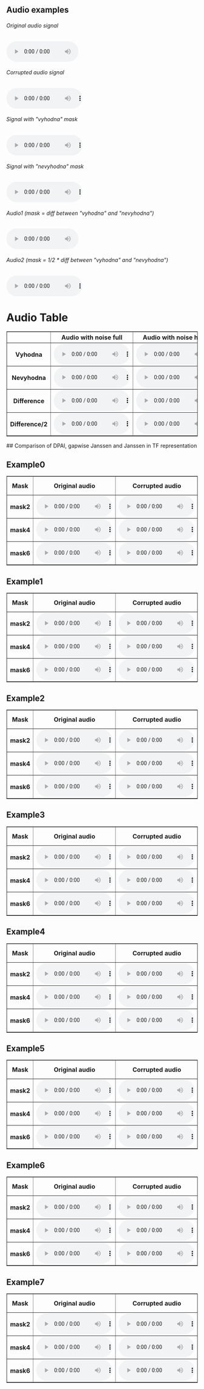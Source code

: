 ## Audio examples

<div class="container">
   <div class="column-1">
     <h6>Original audio signal</h6>
     <audio src="tests_vf_vs_signal/audio_without_noise/testing_audio0_original.wav" controls preload style="width: 190px;"></audio>
   </div>
   <div class="column-2">
     <h6>Corrupted audio signal</h6>
     <audio src="tests_vf_vs_signal/audio_without_noise/testing_audio0_istft_from_spectrogram.wav" controls preload style="width: 200px;"></audio>
   </div>
   <div class="column-3">
     <h6>Signal with "vyhodna" mask</h6>
     <audio src="tests_vf_vs_signal/audio_without_noise/testing_audio0_vyhodna.wav" controls preload style="width: 200px;"></audio>
   </div>
   <div class="column-4">
     <h6>Signal with "nevyhodna" mask</h6>
     <audio src="tests_vf_vs_signal/audio_without_noise/testing_audio0_nevyhodna.wav" controls preload style="width: 200px;"></audio>
   </div>
</div>

<div class="container">
   <div class="column-1">
     <h6>Audio1 (mask = diff between "vyhodna" and "nevyhodna")</h6>
     <audio src="tests_vf_vs_signal/audio_without_noise/testing_audio0_rozdiel_vyh_nevyh.wav" controls preload style="width: 190px;"></audio>
   </div>
   <div class="column-2">
     <h6>Audio2  (mask = 1/2 * diff between "vyhodna" and "nevyhodna")</h6>
     <audio src="tests_vf_vs_signal/audio_without_noise/testing_audio0_rozdiel_vyh_nevyh_div2.wav" controls preload style="width: 200px;"></audio>
   </div>
</div>


<h1>Audio Table</h1>

<table border="1">
    <thead>
        <tr>
            <th></th>
            <th>Audio with noise full</th>
            <th>Audio with noise half</th>
            <th>Audio with /10 noise</th>
            <th>Audio with /20 noise</th>
        </tr>
    </thead>
    <tbody>
        <tr>
            <th>Vyhodna</th>
            <td><audio src="tests_vf_vs_signal/audio_with_noise/testing_audio0_noise_vyhodna_full.wav" controls preload style="width: 200px;"></audio></td>
            <td><audio src="tests_vf_vs_signal/audio_with_noise/testing_audio0_noise_vyhodna_half.wav" controls preload style="width: 200px;"></audio></td>
            <td><audio src="tests_vf_vs_signal/audio_with_noise/testing_audio0_noise_vyhodna_10.wav" controls preload style="width: 200px;"></audio></td>
            <td><audio src="tests_vf_vs_signal/audio_with_noise/testing_audio0_noise_vyhodna_20.wav" controls preload style="width: 200px;"></audio></td>
        </tr>
        <tr>
            <th>Nevyhodna</th>
            <td><audio src="tests_vf_vs_signal/audio_with_noise/testing_audio0_noise_nevyhodna_full.wav" controls preload style="width: 200px;"></audio></td>
            <td><audio src="tests_vf_vs_signal/audio_with_noise/testing_audio0_noise_nevyhodna_half.wav" controls preload style="width: 200px;"></audio></td>
            <td><audio src="tests_vf_vs_signal/audio_with_noise/testing_audio0_noise_nevyhodna_10.wav" controls preload style="width: 200px;"></audio></td>
            <td><audio src="tests_vf_vs_signal/audio_with_noise/testing_audio0_noise_nevyhodna_20.wav" controls preload style="width: 200px;"></audio></td>
        </tr>
      <tr>
            <th>Difference</th>
            <td><audio src="tests_vf_vs_signal/audio_with_noise/testing_audio0_noise_rozdiel_full.wav" controls preload style="width: 200px;"></audio></td>
            <td><audio src="tests_vf_vs_signal/audio_with_noise/testing_audio0_noise_rozdiel_half.wav" controls preload style="width: 200px;"></audio></td>
            <td><audio src="tests_vf_vs_signal/audio_with_noise/testing_audio0_noise_rozdiel_10.wav" controls preload style="width: 200px;"></audio></td>
            <td><audio src="tests_vf_vs_signal/audio_with_noise/testing_audio0_noise_rozdiel_20.wav" controls preload style="width: 200px;"></audio></td>
        </tr>
       <tr>
            <th>Difference/2</th>
            <td><audio src="tests_vf_vs_signal/audio_with_noise/testing_audio0_noise_rozdiel12_full.wav" controls preload style="width: 200px;"></audio></td>
            <td><audio src="tests_vf_vs_signal/audio_with_noise/testing_audio0_noise_rozdiel12_half.wav" controls preload style="width: 200px;"></audio></td>
            <td><audio src="tests_vf_vs_signal/audio_with_noise/testing_audio0_noise_rozdiel12_10.wav" controls preload style="width: 200px;"></audio></td>
            <td><audio src="tests_vf_vs_signal/audio_with_noise/testing_audio0_noise_rozdiel12_20.wav" controls preload style="width: 200px;"></audio></td>
        </tr>
    </tbody>
</table>
<!--
## Comparison of DPAI and Janssen reconstruction with the same ODG metric (+-0.4) from PEMO-Q + Janssen reconstruction with "nevyhodna" mask
<h2>Example0</h2>
<table border="1">
    <thead>
        <tr>
            <th>Mask</th>
            <th>Original audio</th>
            <th>Corrupted audio</th>
            <th>DPAI</th>
            <th>Janssen approx.</th>
            <th>Janssen "nevyhodna" mask</th>
           <th>extrapolation - method1</th>
           <th>Janssen - method2</th>
           <th>JanssenTF DRaccel - method3</th>
           <th>JanssenTF DR - method4</th>
           <th>JanssenTF PG - method5</th>
           <th>JanssenTF primal - method6</th>
           <th>JanssenTF dual - method7</th>
           <th>JanssenTF cp - method8</th>
        </tr>
    </thead>
    <tbody>
        <tr>
            <th>mask1</th>
            <td><audio src="originals/audio_original_example0.wav" controls preload style="width: 200px;"></audio></td>
            <td><audio src="corrupted/corrupted_audio_example0mask1.wav" controls preload style="width: 200px;"></audio></td>
            <td><audio src="dpai_best_test/audio_example0mask1.wav" controls preload style="width: 200px;"></audio></td>
            <td><audio src="dpai_odg_found/audio_example0mask1.wav" controls preload style="width: 200px;"></audio></td>
           <td><audio src="dpai_odg_nevyh/nevyhodna_audio_example0mask1.wav" controls preload style="width: 200px;"></audio></td>
           <td><audio src="janssen_res/example0_mask1_method1.wav" controls preload style="width: 200px;"></audio></td>
           <td><audio src="janssen_res/example0_mask1_method2.wav" controls preload style="width: 200px;"></audio></td>
           <td><audio src="janssen_res/example0_mask1_method3.wav" controls preload style="width: 200px;"></audio></td>
           <td><audio src="janssen_res/example0_mask1_method4.wav" controls preload style="width: 200px;"></audio></td>
           <td><audio src="janssen_res/example0_mask1_method5.wav" controls preload style="width: 200px;"></audio></td>
           <td><audio src="janssen_res/example0_mask1_method6.wav" controls preload style="width: 200px;"></audio></td>
           <td><audio src="janssen_res/example0_mask1_method7.wav" controls preload style="width: 200px;"></audio></td>
           <td><audio src="janssen_res/example0_mask1_method8.wav" controls preload style="width: 200px;"></audio></td>
        </tr>
        <tr>
            <th>mask2</th>
            <td><audio src="originals/audio_original_example0.wav" controls preload style="width: 200px;"></audio></td>
            <td><audio src="corrupted/corrupted_audio_example0mask2.wav" controls preload style="width: 200px;"></audio></td>
            <td><audio src="dpai_best_test/audio_example0mask2.wav" controls preload style="width: 200px;"></audio></td>
            <td><audio src="dpai_odg_found/audio_example0mask2.wav" controls preload style="width: 200px;"></audio></td>
           <td><audio src="dpai_odg_nevyh/nevyhodna_audio_example0mask2.wav" controls preload style="width: 200px;"></audio></td>
           <td><audio src="janssen_res/example0_mask2_method1.wav" controls preload style="width: 200px;"></audio></td>
           <td><audio src="janssen_res/example0_mask2_method2.wav" controls preload style="width: 200px;"></audio></td>
           <td><audio src="janssen_res/example0_mask2_method3.wav" controls preload style="width: 200px;"></audio></td>
           <td><audio src="janssen_res/example0_mask2_method4.wav" controls preload style="width: 200px;"></audio></td>
           <td><audio src="janssen_res/example0_mask2_method5.wav" controls preload style="width: 200px;"></audio></td>
           <td><audio src="janssen_res/example0_mask2_method6.wav" controls preload style="width: 200px;"></audio></td>
           <td><audio src="janssen_res/example0_mask2_method7.wav" controls preload style="width: 200px;"></audio></td>
           <td><audio src="janssen_res/example0_mask2_method8.wav" controls preload style="width: 200px;"></audio></td>
        </tr>
      <tr>
            <th>mask3</th>
           <td><audio src="originals/audio_original_example0.wav" controls preload style="width: 200px;"></audio></td>
            <td><audio src="corrupted/corrupted_audio_example0mask3.wav" controls preload style="width: 200px;"></audio></td>
            <td><audio src="dpai_best_test/audio_example0mask3.wav" controls preload style="width: 200px;"></audio></td>
            <td><audio src="dpai_odg_found/audio_example0mask3.wav" controls preload style="width: 200px;"></audio></td>
           <td><audio src="dpai_odg_nevyh/nevyhodna_audio_example0mask3.wav" controls preload style="width: 200px;"></audio></td>
           <td><audio src="janssen_res/example0_mask3_method1.wav" controls preload style="width: 200px;"></audio></td>
           <td><audio src="janssen_res/example0_mask3_method2.wav" controls preload style="width: 200px;"></audio></td>
           <td><audio src="janssen_res/example0_mask3_method3.wav" controls preload style="width: 200px;"></audio></td>
           <td><audio src="janssen_res/example0_mask3_method4.wav" controls preload style="width: 200px;"></audio></td>
           <td><audio src="janssen_res/example0_mask3_method5.wav" controls preload style="width: 200px;"></audio></td>
           <td><audio src="janssen_res/example0_mask3_method6.wav" controls preload style="width: 200px;"></audio></td>
           <td><audio src="janssen_res/example0_mask3_method7.wav" controls preload style="width: 200px;"></audio></td>
           <td><audio src="janssen_res/example0_mask3_method8.wav" controls preload style="width: 200px;"></audio></td>
        </tr>
       <tr>
            <th>mask4</th>
            <td><audio src="originals/audio_original_example0.wav" controls preload style="width: 200px;"></audio></td>
            <td><audio src="corrupted/corrupted_audio_example0mask4.wav" controls preload style="width: 200px;"></audio></td>
            <td><audio src="dpai_best_test/audio_example0mask4.wav" controls preload style="width: 200px;"></audio></td>
            <td><audio src="dpai_odg_found/audio_example0mask4.wav" controls preload style="width: 200px;"></audio></td>
           <td><audio src="dpai_odg_nevyh/nevyhodna_audio_example0mask4.wav" controls preload style="width: 200px;"></audio></td>
           <td><audio src="janssen_res/example0_mask4_method1.wav" controls preload style="width: 200px;"></audio></td>
           <td><audio src="janssen_res/example0_mask4_method2.wav" controls preload style="width: 200px;"></audio></td>
           <td><audio src="janssen_res/example0_mask4_method3.wav" controls preload style="width: 200px;"></audio></td>
           <td><audio src="janssen_res/example0_mask4_method4.wav" controls preload style="width: 200px;"></audio></td>
           <td><audio src="janssen_res/example0_mask4_method5.wav" controls preload style="width: 200px;"></audio></td>
           <td><audio src="janssen_res/example0_mask4_method6.wav" controls preload style="width: 200px;"></audio></td>
           <td><audio src="janssen_res/example0_mask4_method7.wav" controls preload style="width: 200px;"></audio></td>
           <td><audio src="janssen_res/example0_mask4_method8.wav" controls preload style="width: 200px;"></audio></td>
        </tr>
       <tr>
            <th>mask5</th>
            <td><audio src="originals/audio_original_example0.wav" controls preload style="width: 200px;"></audio></td>
            <td><audio src="corrupted/corrupted_audio_example0mask5.wav" controls preload style="width: 200px;"></audio></td>
            <td><audio src="dpai_best_test/audio_example0mask5.wav" controls preload style="width: 200px;"></audio></td>
            <td><audio src="dpai_odg_found/audio_example0mask5.wav" controls preload style="width: 200px;"></audio></td>
           <td><audio src="dpai_odg_nevyh/nevyhodna_audio_example0mask5.wav" controls preload style="width: 200px;"></audio></td>
           <td><audio src="janssen_res/example0_mask5_method1.wav" controls preload style="width: 200px;"></audio></td>
           <td><audio src="janssen_res/example0_mask5_method2.wav" controls preload style="width: 200px;"></audio></td>
           <td><audio src="janssen_res/example0_mask5_method3.wav" controls preload style="width: 200px;"></audio></td>
           <td><audio src="janssen_res/example0_mask5_method4.wav" controls preload style="width: 200px;"></audio></td>
           <td><audio src="janssen_res/example0_mask5_method5.wav" controls preload style="width: 200px;"></audio></td>
           <td><audio src="janssen_res/example0_mask5_method6.wav" controls preload style="width: 200px;"></audio></td>
           <td><audio src="janssen_res/example0_mask5_method7.wav" controls preload style="width: 200px;"></audio></td>
           <td><audio src="janssen_res/example0_mask5_method8.wav" controls preload style="width: 200px;"></audio></td>
        </tr>
       <tr>
            <th>mask6</th>
            <td><audio src="originals/audio_original_example0.wav" controls preload style="width: 200px;"></audio></td>
            <td><audio src="corrupted/corrupted_audio_example0mask6.wav" controls preload style="width: 200px;"></audio></td>
            <td><audio src="dpai_best_test/audio_example0mask6.wav" controls preload style="width: 200px;"></audio></td>
            <td><audio src="dpai_odg_found/audio_example0mask6.wav" controls preload style="width: 200px;"></audio></td>
           <td><audio src="dpai_odg_nevyh/nevyhodna_audio_example0mask6.wav" controls preload style="width: 200px;"></audio></td>
           <td><audio src="janssen_res/example0_mask6_method1.wav" controls preload style="width: 200px;"></audio></td>
           <td><audio src="janssen_res/example0_mask6_method2.wav" controls preload style="width: 200px;"></audio></td>
           <td><audio src="janssen_res/example0_mask6_method3.wav" controls preload style="width: 200px;"></audio></td>
           <td><audio src="janssen_res/example0_mask6_method4.wav" controls preload style="width: 200px;"></audio></td>
           <td><audio src="janssen_res/example0_mask6_method5.wav" controls preload style="width: 200px;"></audio></td>
           <td><audio src="janssen_res/example0_mask6_method6.wav" controls preload style="width: 200px;"></audio></td>
           <td><audio src="janssen_res/example0_mask6_method7.wav" controls preload style="width: 200px;"></audio></td>
           <td><audio src="janssen_res/example0_mask6_method8.wav" controls preload style="width: 200px;"></audio></td>
        </tr>
    </tbody>
</table>
<h2>Example1</h2>
<table border="1">
    <thead>
        <tr>
            <th>Mask</th>
            <th>Original audio</th>
            <th>Corrupted audio</th>
            <th>DPAI</th>
            <th>Janssen approx.</th>
            <th>Janssen "nevyhodna" mask</th>
           <th>extrapolation - method1</th>
           <th>Janssen - method2</th>
           <th>JanssenTF DRaccel - method3</th>
           <th>JanssenTF DR - method4</th>
           <th>JanssenTF PG - method5</th>
           <th>JanssenTF primal - method6</th>
           <th>JanssenTF dual - method7</th>
           <th>JanssenTF cp - method8</th>
        </tr>
    </thead>
    <tbody>
        <tr>
            <th>mask1</th>
            <td><audio src="originals/audio_original_example1.wav" controls preload style="width: 200px;"></audio></td>
            <td><audio src="corrupted/corrupted_audio_example1mask1.wav" controls preload style="width: 200px;"></audio></td>
            <td><audio src="dpai_best_test/audio_example1mask1.wav" controls preload style="width: 200px;"></audio></td>
            <td><audio src="dpai_odg_found/audio_example1mask1.wav" controls preload style="width: 200px;"></audio></td>
           <td><audio src="dpai_odg_nevyh/nevyhodna_audio_example1mask1.wav" controls preload style="width: 200px;"></audio></td>
           <td><audio src="janssen_res/example1_mask1_method1.wav" controls preload style="width: 200px;"></audio></td>
           <td><audio src="janssen_res/example1_mask1_method2.wav" controls preload style="width: 200px;"></audio></td>
           <td><audio src="janssen_res/example1_mask1_method3.wav" controls preload style="width: 200px;"></audio></td>
           <td><audio src="janssen_res/example1_mask1_method4.wav" controls preload style="width: 200px;"></audio></td>
           <td><audio src="janssen_res/example1_mask1_method5.wav" controls preload style="width: 200px;"></audio></td>
           <td><audio src="janssen_res/example1_mask1_method6.wav" controls preload style="width: 200px;"></audio></td>
           <td><audio src="janssen_res/example1_mask1_method7.wav" controls preload style="width: 200px;"></audio></td>
           <td><audio src="janssen_res/example1_mask1_method8.wav" controls preload style="width: 200px;"></audio></td>
        </tr>
        <tr>
            <th>mask2</th>
            <td><audio src="originals/audio_original_example1.wav" controls preload style="width: 200px;"></audio></td>
            <td><audio src="corrupted/corrupted_audio_example1mask2.wav" controls preload style="width: 200px;"></audio></td>
            <td><audio src="dpai_best_test/audio_example1mask2.wav" controls preload style="width: 200px;"></audio></td>
            <td><audio src="dpai_odg_found/audio_example1mask2.wav" controls preload style="width: 200px;"></audio></td>
           <td><audio src="dpai_odg_nevyh/nevyhodna_audio_example1mask2.wav" controls preload style="width: 200px;"></audio></td>
           <td><audio src="janssen_res/example1_mask2_method1.wav" controls preload style="width: 200px;"></audio></td>
           <td><audio src="janssen_res/example1_mask2_method2.wav" controls preload style="width: 200px;"></audio></td>
           <td><audio src="janssen_res/example1_mask2_method3.wav" controls preload style="width: 200px;"></audio></td>
           <td><audio src="janssen_res/example1_mask2_method4.wav" controls preload style="width: 200px;"></audio></td>
           <td><audio src="janssen_res/example1_mask2_method5.wav" controls preload style="width: 200px;"></audio></td>
           <td><audio src="janssen_res/example1_mask2_method6.wav" controls preload style="width: 200px;"></audio></td>
           <td><audio src="janssen_res/example1_mask2_method7.wav" controls preload style="width: 200px;"></audio></td>
           <td><audio src="janssen_res/example1_mask2_method8.wav" controls preload style="width: 200px;"></audio></td>
        </tr>
      <tr>
            <th>mask3</th>
           <td><audio src="originals/audio_original_example1.wav" controls preload style="width: 200px;"></audio></td>
            <td><audio src="corrupted/corrupted_audio_example1mask3.wav" controls preload style="width: 200px;"></audio></td>
            <td><audio src="dpai_best_test/audio_example1mask3.wav" controls preload style="width: 200px;"></audio></td>
            <td><audio src="dpai_odg_found/audio_example1mask3.wav" controls preload style="width: 200px;"></audio></td>
           <td><audio src="dpai_odg_nevyh/nevyhodna_audio_example1mask3.wav" controls preload style="width: 200px;"></audio></td>
         <td><audio src="janssen_res/example1_mask3_method1.wav" controls preload style="width: 200px;"></audio></td>
           <td><audio src="janssen_res/example1_mask3_method2.wav" controls preload style="width: 200px;"></audio></td>
           <td><audio src="janssen_res/example1_mask3_method3.wav" controls preload style="width: 200px;"></audio></td>
           <td><audio src="janssen_res/example1_mask3_method4.wav" controls preload style="width: 200px;"></audio></td>
           <td><audio src="janssen_res/example1_mask3_method5.wav" controls preload style="width: 200px;"></audio></td>
           <td><audio src="janssen_res/example1_mask3_method6.wav" controls preload style="width: 200px;"></audio></td>
           <td><audio src="janssen_res/example1_mask3_method7.wav" controls preload style="width: 200px;"></audio></td>
           <td><audio src="janssen_res/example1_mask3_method8.wav" controls preload style="width: 200px;"></audio></td>
        </tr>
       <tr>
            <th>mask4</th>
            <td><audio src="originals/audio_original_example1.wav" controls preload style="width: 200px;"></audio></td>
            <td><audio src="corrupted/corrupted_audio_example1mask4.wav" controls preload style="width: 200px;"></audio></td>
            <td><audio src="dpai_best_test/audio_example1mask4.wav" controls preload style="width: 200px;"></audio></td>
            <td><audio src="dpai_odg_found/audio_example1mask4.wav" controls preload style="width: 200px;"></audio></td>
           <td><audio src="dpai_odg_nevyh/nevyhodna_audio_example1mask4.wav" controls preload style="width: 200px;"></audio></td>
          <td><audio src="janssen_res/example1_mask4_method1.wav" controls preload style="width: 200px;"></audio></td>
           <td><audio src="janssen_res/example1_mask4_method2.wav" controls preload style="width: 200px;"></audio></td>
           <td><audio src="janssen_res/example1_mask4_method3.wav" controls preload style="width: 200px;"></audio></td>
           <td><audio src="janssen_res/example1_mask4_method4.wav" controls preload style="width: 200px;"></audio></td>
           <td><audio src="janssen_res/example1_mask4_method5.wav" controls preload style="width: 200px;"></audio></td>
           <td><audio src="janssen_res/example1_mask4_method6.wav" controls preload style="width: 200px;"></audio></td>
           <td><audio src="janssen_res/example1_mask4_method7.wav" controls preload style="width: 200px;"></audio></td>
           <td><audio src="janssen_res/example1_mask4_method8.wav" controls preload style="width: 200px;"></audio></td>
        </tr>
       <tr>
            <th>mask5</th>
            <td><audio src="originals/audio_original_example1.wav" controls preload style="width: 200px;"></audio></td>
            <td><audio src="corrupted/corrupted_audio_example1mask5.wav" controls preload style="width: 200px;"></audio></td>
            <td><audio src="dpai_best_test/audio_example1mask5.wav" controls preload style="width: 200px;"></audio></td>
            <td><audio src="dpai_odg_found/audio_example1mask5.wav" controls preload style="width: 200px;"></audio></td>
           <td><audio src="dpai_odg_nevyh/nevyhodna_audio_example1mask5.wav" controls preload style="width: 200px;"></audio></td>
          <td><audio src="janssen_res/example1_mask5_method1.wav" controls preload style="width: 200px;"></audio></td>
           <td><audio src="janssen_res/example1_mask5_method2.wav" controls preload style="width: 200px;"></audio></td>
           <td><audio src="janssen_res/example1_mask5_method3.wav" controls preload style="width: 200px;"></audio></td>
           <td><audio src="janssen_res/example1_mask5_method4.wav" controls preload style="width: 200px;"></audio></td>
           <td><audio src="janssen_res/example1_mask5_method5.wav" controls preload style="width: 200px;"></audio></td>
           <td><audio src="janssen_res/example1_mask5_method6.wav" controls preload style="width: 200px;"></audio></td>
           <td><audio src="janssen_res/example1_mask5_method7.wav" controls preload style="width: 200px;"></audio></td>
           <td><audio src="janssen_res/example1_mask5_method8.wav" controls preload style="width: 200px;"></audio></td>
        </tr>
       <tr>
            <th>mask6</th>
            <td><audio src="originals/audio_original_example1.wav" controls preload style="width: 200px;"></audio></td>
            <td><audio src="corrupted/corrupted_audio_example1mask6.wav" controls preload style="width: 200px;"></audio></td>
            <td><audio src="dpai_best_test/audio_example1mask6.wav" controls preload style="width: 200px;"></audio></td>
            <td><audio src="dpai_odg_found/audio_example1mask6.wav" controls preload style="width: 200px;"></audio></td>
           <td><audio src="dpai_odg_nevyh/nevyhodna_audio_example1mask6.wav" controls preload style="width: 200px;"></audio></td>
          <td><audio src="janssen_res/example1_mask6_method1.wav" controls preload style="width: 200px;"></audio></td>
           <td><audio src="janssen_res/example1_mask6_method2.wav" controls preload style="width: 200px;"></audio></td>
           <td><audio src="janssen_res/example1_mask6_method3.wav" controls preload style="width: 200px;"></audio></td>
           <td><audio src="janssen_res/example1_mask6_method4.wav" controls preload style="width: 200px;"></audio></td>
           <td><audio src="janssen_res/example1_mask6_method5.wav" controls preload style="width: 200px;"></audio></td>
           <td><audio src="janssen_res/example1_mask6_method6.wav" controls preload style="width: 200px;"></audio></td>
           <td><audio src="janssen_res/example1_mask6_method7.wav" controls preload style="width: 200px;"></audio></td>
           <td><audio src="janssen_res/example1_mask6_method8.wav" controls preload style="width: 200px;"></audio></td>
        </tr>
    </tbody>
</table>
<h2>Example2</h2>
<table border="1">
    <thead>
        <tr>
            <th>Mask</th>
            <th>Original audio</th>
            <th>Corrupted audio</th>
            <th>DPAI</th>
            <th>Janssen approx.</th>
            <th>Janssen "nevyhodna" mask</th>
           <th>extrapolation - method1</th>
           <th>Janssen - method2</th>
           <th>JanssenTF DRaccel - method3</th>
           <th>JanssenTF DR - method4</th>
           <th>JanssenTF PG - method5</th>
           <th>JanssenTF primal - method6</th>
           <th>JanssenTF dual - method7</th>
           <th>JanssenTF cp - method8</th>
        </tr>
    </thead>
    <tbody>
        <tr>
            <th>mask1</th>
            <td><audio src="originals/audio_original_example2.wav" controls preload style="width: 200px;"></audio></td>
            <td><audio src="corrupted/corrupted_audio_example2mask1.wav" controls preload style="width: 200px;"></audio></td>
            <td><audio src="dpai_best_test/audio_example2mask1.wav" controls preload style="width: 200px;"></audio></td>
            <td><audio src="dpai_odg_found/audio_example2mask1.wav" controls preload style="width: 200px;"></audio></td>
           <td><audio src="dpai_odg_nevyh/nevyhodna_audio_example2mask1.wav" controls preload style="width: 200px;"></audio></td>
           <td><audio src="janssen_res/example2_mask1_method1.wav" controls preload style="width: 200px;"></audio></td>
           <td><audio src="janssen_res/example2_mask1_method2.wav" controls preload style="width: 200px;"></audio></td>
           <td><audio src="janssen_res/example2_mask1_method3.wav" controls preload style="width: 200px;"></audio></td>
           <td><audio src="janssen_res/example2_mask1_method4.wav" controls preload style="width: 200px;"></audio></td>
           <td><audio src="janssen_res/example2_mask1_method5.wav" controls preload style="width: 200px;"></audio></td>
           <td><audio src="janssen_res/example2_mask1_method6.wav" controls preload style="width: 200px;"></audio></td>
           <td><audio src="janssen_res/example2_mask1_method7.wav" controls preload style="width: 200px;"></audio></td>
           <td><audio src="janssen_res/example2_mask1_method8.wav" controls preload style="width: 200px;"></audio></td>
        </tr>
        <tr>
            <th>mask2</th>
            <td><audio src="originals/audio_original_example2.wav" controls preload style="width: 200px;"></audio></td>
            <td><audio src="corrupted/corrupted_audio_example2mask2.wav" controls preload style="width: 200px;"></audio></td>
            <td><audio src="dpai_best_test/audio_example2mask2.wav" controls preload style="width: 200px;"></audio></td>
            <td><audio src="dpai_odg_found/audio_example2mask2.wav" controls preload style="width: 200px;"></audio></td>
           <td><audio src="dpai_odg_nevyh/nevyhodna_audio_example2mask2.wav" controls preload style="width: 200px;"></audio></td>
           <td><audio src="janssen_res/example2_mask2_method1.wav" controls preload style="width: 200px;"></audio></td>
           <td><audio src="janssen_res/example2_mask2_method2.wav" controls preload style="width: 200px;"></audio></td>
           <td><audio src="janssen_res/example2_mask2_method3.wav" controls preload style="width: 200px;"></audio></td>
           <td><audio src="janssen_res/example2_mask2_method4.wav" controls preload style="width: 200px;"></audio></td>
           <td><audio src="janssen_res/example2_mask2_method5.wav" controls preload style="width: 200px;"></audio></td>
           <td><audio src="janssen_res/example2_mask2_method6.wav" controls preload style="width: 200px;"></audio></td>
           <td><audio src="janssen_res/example2_mask2_method7.wav" controls preload style="width: 200px;"></audio></td>
           <td><audio src="janssen_res/example2_mask2_method8.wav" controls preload style="width: 200px;"></audio></td>
        </tr>
      <tr>
            <th>mask3</th>
           <td><audio src="originals/audio_original_example2.wav" controls preload style="width: 200px;"></audio></td>
            <td><audio src="corrupted/corrupted_audio_example2mask3.wav" controls preload style="width: 200px;"></audio></td>
            <td><audio src="dpai_best_test/audio_example2mask3.wav" controls preload style="width: 200px;"></audio></td>
            <td><audio src="dpai_odg_found/audio_example2mask3.wav" controls preload style="width: 200px;"></audio></td>
           <td><audio src="dpai_odg_nevyh/nevyhodna_audio_example2mask3.wav" controls preload style="width: 200px;"></audio></td>
         <td><audio src="janssen_res/example2_mask3_method1.wav" controls preload style="width: 200px;"></audio></td>
           <td><audio src="janssen_res/example2_mask3_method2.wav" controls preload style="width: 200px;"></audio></td>
           <td><audio src="janssen_res/example2_mask3_method3.wav" controls preload style="width: 200px;"></audio></td>
           <td><audio src="janssen_res/example2_mask3_method4.wav" controls preload style="width: 200px;"></audio></td>
           <td><audio src="janssen_res/example2_mask3_method5.wav" controls preload style="width: 200px;"></audio></td>
           <td><audio src="janssen_res/example2_mask3_method6.wav" controls preload style="width: 200px;"></audio></td>
           <td><audio src="janssen_res/example2_mask3_method7.wav" controls preload style="width: 200px;"></audio></td>
           <td><audio src="janssen_res/example2_mask3_method8.wav" controls preload style="width: 200px;"></audio></td>
        </tr>
       <tr>
            <th>mask4</th>
            <td><audio src="originals/audio_original_example2.wav" controls preload style="width: 200px;"></audio></td>
            <td><audio src="corrupted/corrupted_audio_example2mask4.wav" controls preload style="width: 200px;"></audio></td>
            <td><audio src="dpai_best_test/audio_example2mask4.wav" controls preload style="width: 200px;"></audio></td>
            <td><audio src="dpai_odg_found/audio_example2mask4.wav" controls preload style="width: 200px;"></audio></td>
           <td><audio src="dpai_odg_nevyh/nevyhodna_audio_example2mask4.wav" controls preload style="width: 200px;"></audio></td>
          <td><audio src="janssen_res/example2_mask4_method1.wav" controls preload style="width: 200px;"></audio></td>
           <td><audio src="janssen_res/example2_mask4_method2.wav" controls preload style="width: 200px;"></audio></td>
           <td><audio src="janssen_res/example2_mask4_method3.wav" controls preload style="width: 200px;"></audio></td>
           <td><audio src="janssen_res/example2_mask4_method4.wav" controls preload style="width: 200px;"></audio></td>
           <td><audio src="janssen_res/example2_mask4_method5.wav" controls preload style="width: 200px;"></audio></td>
           <td><audio src="janssen_res/example2_mask4_method6.wav" controls preload style="width: 200px;"></audio></td>
           <td><audio src="janssen_res/example2_mask4_method7.wav" controls preload style="width: 200px;"></audio></td>
           <td><audio src="janssen_res/example2_mask4_method8.wav" controls preload style="width: 200px;"></audio></td>
        </tr>
       <tr>
            <th>mask5</th>
            <td><audio src="originals/audio_original_example2.wav" controls preload style="width: 200px;"></audio></td>
            <td><audio src="corrupted/corrupted_audio_example2mask5.wav" controls preload style="width: 200px;"></audio></td>
            <td><audio src="dpai_best_test/audio_example2mask5.wav" controls preload style="width: 200px;"></audio></td>
            <td><audio src="dpai_odg_found/audio_example2mask5.wav" controls preload style="width: 200px;"></audio></td>
           <td><audio src="dpai_odg_nevyh/nevyhodna_audio_example2mask5.wav" controls preload style="width: 200px;"></audio></td>
          <td><audio src="janssen_res/example2_mask5_method1.wav" controls preload style="width: 200px;"></audio></td>
           <td><audio src="janssen_res/example2_mask5_method2.wav" controls preload style="width: 200px;"></audio></td>
           <td><audio src="janssen_res/example2_mask5_method3.wav" controls preload style="width: 200px;"></audio></td>
           <td><audio src="janssen_res/example2_mask5_method4.wav" controls preload style="width: 200px;"></audio></td>
           <td><audio src="janssen_res/example2_mask5_method5.wav" controls preload style="width: 200px;"></audio></td>
           <td><audio src="janssen_res/example2_mask5_method6.wav" controls preload style="width: 200px;"></audio></td>
           <td><audio src="janssen_res/example2_mask5_method7.wav" controls preload style="width: 200px;"></audio></td>
           <td><audio src="janssen_res/example2_mask5_method8.wav" controls preload style="width: 200px;"></audio></td>
        </tr>
       <tr>
            <th>mask6</th>
            <td><audio src="originals/audio_original_example2.wav" controls preload style="width: 200px;"></audio></td>
            <td><audio src="corrupted/corrupted_audio_example2mask6.wav" controls preload style="width: 200px;"></audio></td>
            <td><audio src="dpai_best_test/audio_example2mask6.wav" controls preload style="width: 200px;"></audio></td>
            <td><audio src="dpai_odg_found/audio_example2mask6.wav" controls preload style="width: 200px;"></audio></td>
           <td><audio src="dpai_odg_nevyh/nevyhodna_audio_example2mask6.wav" controls preload style="width: 200px;"></audio></td>
          <td><audio src="janssen_res/example2_mask6_method1.wav" controls preload style="width: 200px;"></audio></td>
           <td><audio src="janssen_res/example2_mask6_method2.wav" controls preload style="width: 200px;"></audio></td>
           <td><audio src="janssen_res/example2_mask6_method3.wav" controls preload style="width: 200px;"></audio></td>
           <td><audio src="janssen_res/example2_mask6_method4.wav" controls preload style="width: 200px;"></audio></td>
           <td><audio src="janssen_res/example2_mask6_method5.wav" controls preload style="width: 200px;"></audio></td>
           <td><audio src="janssen_res/example2_mask6_method6.wav" controls preload style="width: 200px;"></audio></td>
           <td><audio src="janssen_res/example2_mask6_method7.wav" controls preload style="width: 200px;"></audio></td>
           <td><audio src="janssen_res/example2_mask6_method8.wav" controls preload style="width: 200px;"></audio></td>
        </tr>
    </tbody>
</table>
<h2>Example3</h2>
<table border="1">
    <thead>
        <tr>
            <th>Mask</th>
            <th>Original audio</th>
            <th>Corrupted audio</th>
            <th>DPAI</th>
            <th>Janssen approx.</th>
            <th>Janssen "nevyhodna" mask</th>
           <th>extrapolation - method1</th>
           <th>Janssen - method2</th>
           <th>JanssenTF DRaccel - method3</th>
           <th>JanssenTF DR - method4</th>
           <th>JanssenTF PG - method5</th>
           <th>JanssenTF primal - method6</th>
           <th>JanssenTF dual - method7</th>
           <th>JanssenTF cp - method8</th>
        </tr>
    </thead>
    <tbody>
        <tr>
            <th>mask1</th>
            <td><audio src="originals/audio_original_example3.wav" controls preload style="width: 200px;"></audio></td>
            <td><audio src="corrupted/corrupted_audio_example3mask1.wav" controls preload style="width: 200px;"></audio></td>
            <td><audio src="dpai_best_test/audio_example3mask1.wav" controls preload style="width: 200px;"></audio></td>
            <td><audio src="dpai_odg_found/audio_example3mask1.wav" controls preload style="width: 200px;"></audio></td>
           <td><audio src="dpai_odg_nevyh/nevyhodna_audio_example3mask1.wav" controls preload style="width: 200px;"></audio></td>
           <td><audio src="janssen_res/example3_mask1_method1.wav" controls preload style="width: 200px;"></audio></td>
           <td><audio src="janssen_res/example3_mask1_method2.wav" controls preload style="width: 200px;"></audio></td>
           <td><audio src="janssen_res/example3_mask1_method3.wav" controls preload style="width: 200px;"></audio></td>
           <td><audio src="janssen_res/example3_mask1_method4.wav" controls preload style="width: 200px;"></audio></td>
           <td><audio src="janssen_res/example3_mask1_method5.wav" controls preload style="width: 200px;"></audio></td>
           <td><audio src="janssen_res/example3_mask1_method6.wav" controls preload style="width: 200px;"></audio></td>
           <td><audio src="janssen_res/example3_mask1_method7.wav" controls preload style="width: 200px;"></audio></td>
           <td><audio src="janssen_res/example3_mask1_method8.wav" controls preload style="width: 200px;"></audio></td>
        </tr>
        <tr>
            <th>mask2</th>
            <td><audio src="originals/audio_original_example3.wav" controls preload style="width: 200px;"></audio></td>
            <td><audio src="corrupted/corrupted_audio_example3mask2.wav" controls preload style="width: 200px;"></audio></td>
            <td><audio src="dpai_best_test/audio_example3mask2.wav" controls preload style="width: 200px;"></audio></td>
            <td><audio src="dpai_odg_found/audio_example3mask2.wav" controls preload style="width: 200px;"></audio></td>
           <td><audio src="dpai_odg_nevyh/nevyhodna_audio_example3mask2.wav" controls preload style="width: 200px;"></audio></td>
           <td><audio src="janssen_res/example3_mask2_method1.wav" controls preload style="width: 200px;"></audio></td>
           <td><audio src="janssen_res/example3_mask2_method2.wav" controls preload style="width: 200px;"></audio></td>
           <td><audio src="janssen_res/example3_mask2_method3.wav" controls preload style="width: 200px;"></audio></td>
           <td><audio src="janssen_res/example3_mask2_method4.wav" controls preload style="width: 200px;"></audio></td>
           <td><audio src="janssen_res/example3_mask2_method5.wav" controls preload style="width: 200px;"></audio></td>
           <td><audio src="janssen_res/example3_mask2_method6.wav" controls preload style="width: 200px;"></audio></td>
           <td><audio src="janssen_res/example3_mask2_method7.wav" controls preload style="width: 200px;"></audio></td>
           <td><audio src="janssen_res/example3_mask2_method8.wav" controls preload style="width: 200px;"></audio></td>
        </tr>
      <tr>
            <th>mask3</th>
           <td><audio src="originals/audio_original_example3.wav" controls preload style="width: 200px;"></audio></td>
            <td><audio src="corrupted/corrupted_audio_example3mask3.wav" controls preload style="width: 200px;"></audio></td>
            <td><audio src="dpai_best_test/audio_example3mask3.wav" controls preload style="width: 200px;"></audio></td>
            <td><audio src="dpai_odg_found/audio_example3mask3.wav" controls preload style="width: 200px;"></audio></td>
           <td><audio src="dpai_odg_nevyh/nevyhodna_audio_example3mask3.wav" controls preload style="width: 200px;"></audio></td>
         <td><audio src="janssen_res/example3_mask1_method1.wav" controls preload style="width: 200px;"></audio></td>
           <td><audio src="janssen_res/example3_mask3_method2.wav" controls preload style="width: 200px;"></audio></td>
           <td><audio src="janssen_res/example3_mask3_method3.wav" controls preload style="width: 200px;"></audio></td>
           <td><audio src="janssen_res/example3_mask3_method4.wav" controls preload style="width: 200px;"></audio></td>
           <td><audio src="janssen_res/example3_mask3_method5.wav" controls preload style="width: 200px;"></audio></td>
           <td><audio src="janssen_res/example3_mask3_method6.wav" controls preload style="width: 200px;"></audio></td>
           <td><audio src="janssen_res/example3_mask3_method7.wav" controls preload style="width: 200px;"></audio></td>
           <td><audio src="janssen_res/example3_mask3_method8.wav" controls preload style="width: 200px;"></audio></td>
        </tr>
       <tr>
            <th>mask4</th>
            <td><audio src="originals/audio_original_example3.wav" controls preload style="width: 200px;"></audio></td>
            <td><audio src="corrupted/corrupted_audio_example3mask4.wav" controls preload style="width: 200px;"></audio></td>
            <td><audio src="dpai_best_test/audio_example3mask4.wav" controls preload style="width: 200px;"></audio></td>
            <td><audio src="dpai_odg_found/audio_example3mask4.wav" controls preload style="width: 200px;"></audio></td>
           <td><audio src="dpai_odg_nevyh/nevyhodna_audio_example3mask4.wav" controls preload style="width: 200px;"></audio></td>
          <td><audio src="janssen_res/example3_mask4_method1.wav" controls preload style="width: 200px;"></audio></td>
           <td><audio src="janssen_res/example3_mask4_method2.wav" controls preload style="width: 200px;"></audio></td>
           <td><audio src="janssen_res/example3_mask4_method3.wav" controls preload style="width: 200px;"></audio></td>
           <td><audio src="janssen_res/example3_mask4_method4.wav" controls preload style="width: 200px;"></audio></td>
           <td><audio src="janssen_res/example3_mask4_method5.wav" controls preload style="width: 200px;"></audio></td>
           <td><audio src="janssen_res/example3_mask4_method6.wav" controls preload style="width: 200px;"></audio></td>
           <td><audio src="janssen_res/example3_mask4_method7.wav" controls preload style="width: 200px;"></audio></td>
           <td><audio src="janssen_res/example3_mask4_method8.wav" controls preload style="width: 200px;"></audio></td>
        </tr>
       <tr>
            <th>mask5</th>
            <td><audio src="originals/audio_original_example3.wav" controls preload style="width: 200px;"></audio></td>
            <td><audio src="corrupted/corrupted_audio_example3mask5.wav" controls preload style="width: 200px;"></audio></td>
            <td><audio src="dpai_best_test/audio_example3mask5.wav" controls preload style="width: 200px;"></audio></td>
            <td><audio src="dpai_odg_found/audio_example3mask5.wav" controls preload style="width: 200px;"></audio></td>
           <td><audio src="dpai_odg_nevyh/nevyhodna_audio_example3mask5.wav" controls preload style="width: 200px;"></audio></td>
          <td><audio src="janssen_res/example3_mask5_method1.wav" controls preload style="width: 200px;"></audio></td>
           <td><audio src="janssen_res/example3_mask5_method2.wav" controls preload style="width: 200px;"></audio></td>
           <td><audio src="janssen_res/example3_mask5_method3.wav" controls preload style="width: 200px;"></audio></td>
           <td><audio src="janssen_res/example3_mask5_method4.wav" controls preload style="width: 200px;"></audio></td>
           <td><audio src="janssen_res/example3_mask5_method5.wav" controls preload style="width: 200px;"></audio></td>
           <td><audio src="janssen_res/example3_mask5_method6.wav" controls preload style="width: 200px;"></audio></td>
           <td><audio src="janssen_res/example3_mask5_method7.wav" controls preload style="width: 200px;"></audio></td>
           <td><audio src="janssen_res/example3_mask5_method8.wav" controls preload style="width: 200px;"></audio></td>
        </tr>
       <tr>
            <th>mask6</th>
            <td><audio src="originals/audio_original_example3.wav" controls preload style="width: 200px;"></audio></td>
            <td><audio src="corrupted/corrupted_audio_example3mask6.wav" controls preload style="width: 200px;"></audio></td>
            <td><audio src="dpai_best_test/audio_example3mask6.wav" controls preload style="width: 200px;"></audio></td>
            <td><audio src="dpai_odg_found/audio_example3mask6.wav" controls preload style="width: 200px;"></audio></td>
           <td><audio src="dpai_odg_nevyh/nevyhodna_audio_example3mask6.wav" controls preload style="width: 200px;"></audio></td>
          <td><audio src="janssen_res/example3_mask6_method1.wav" controls preload style="width: 200px;"></audio></td>
           <td><audio src="janssen_res/example3_mask6_method2.wav" controls preload style="width: 200px;"></audio></td>
           <td><audio src="janssen_res/example3_mask6_method3.wav" controls preload style="width: 200px;"></audio></td>
           <td><audio src="janssen_res/example3_mask6_method4.wav" controls preload style="width: 200px;"></audio></td>
           <td><audio src="janssen_res/example3_mask6_method5.wav" controls preload style="width: 200px;"></audio></td>
           <td><audio src="janssen_res/example3_mask6_method6.wav" controls preload style="width: 200px;"></audio></td>
           <td><audio src="janssen_res/example3_mask6_method7.wav" controls preload style="width: 200px;"></audio></td>
           <td><audio src="janssen_res/example3_mask6_method8.wav" controls preload style="width: 200px;"></audio></td>
        </tr>
    </tbody>
</table>
<h2>Example4</h2>
<table border="1">
    <thead>
        <tr>
            <th>Mask</th>
            <th>Original audio</th>
            <th>Corrupted audio</th>
            <th>DPAI</th>
            <th>Janssen approx.</th>
            <th>Janssen "nevyhodna" mask</th>
           <th>extrapolation - method1</th>
           <th>Janssen - method2</th>
           <th>JanssenTF DRaccel - method3</th>
           <th>JanssenTF DR - method4</th>
           <th>JanssenTF PG - method5</th>
           <th>JanssenTF primal - method6</th>
           <th>JanssenTF dual - method7</th>
           <th>JanssenTF cp - method8</th>
        </tr>
    </thead>
    <tbody>
        <tr>
            <th>mask1</th>
            <td><audio src="originals/audio_original_example4.wav" controls preload style="width: 200px;"></audio></td>
            <td><audio src="corrupted/corrupted_audio_example4mask1.wav" controls preload style="width: 200px;"></audio></td>
            <td><audio src="dpai_best_test/audio_example4mask1.wav" controls preload style="width: 200px;"></audio></td>
            <td><audio src="dpai_odg_found/audio_example4mask1.wav" controls preload style="width: 200px;"></audio></td>
           <td><audio src="dpai_odg_nevyh/nevyhodna_audio_example4mask1.wav" controls preload style="width: 200px;"></audio></td>
           <td><audio src="janssen_res/example4_mask1_method1.wav" controls preload style="width: 200px;"></audio></td>
           <td><audio src="janssen_res/example4_mask1_method2.wav" controls preload style="width: 200px;"></audio></td>
           <td><audio src="janssen_res/example4_mask1_method3.wav" controls preload style="width: 200px;"></audio></td>
           <td><audio src="janssen_res/example4_mask1_method4.wav" controls preload style="width: 200px;"></audio></td>
           <td><audio src="janssen_res/example4_mask1_method5.wav" controls preload style="width: 200px;"></audio></td>
           <td><audio src="janssen_res/example4_mask1_method6.wav" controls preload style="width: 200px;"></audio></td>
           <td><audio src="janssen_res/example4_mask1_method7.wav" controls preload style="width: 200px;"></audio></td>
           <td><audio src="janssen_res/example4_mask1_method8.wav" controls preload style="width: 200px;"></audio></td>
        </tr>
        <tr>
            <th>mask2</th>
            <td><audio src="originals/audio_original_example4.wav" controls preload style="width: 200px;"></audio></td>
            <td><audio src="corrupted/corrupted_audio_example4mask2.wav" controls preload style="width: 200px;"></audio></td>
            <td><audio src="dpai_best_test/audio_example4mask2.wav" controls preload style="width: 200px;"></audio></td>
            <td><audio src="dpai_odg_found/audio_example4mask2.wav" controls preload style="width: 200px;"></audio></td>
           <td><audio src="dpai_odg_nevyh/nevyhodna_audio_example4mask2.wav" controls preload style="width: 200px;"></audio></td>
           <td><audio src="janssen_res/example4_mask2_method1.wav" controls preload style="width: 200px;"></audio></td>
           <td><audio src="janssen_res/example4_mask2_method2.wav" controls preload style="width: 200px;"></audio></td>
           <td><audio src="janssen_res/example4_mask2_method3.wav" controls preload style="width: 200px;"></audio></td>
           <td><audio src="janssen_res/example4_mask2_method4.wav" controls preload style="width: 200px;"></audio></td>
           <td><audio src="janssen_res/example4_mask2_method5.wav" controls preload style="width: 200px;"></audio></td>
           <td><audio src="janssen_res/example4_mask2_method6.wav" controls preload style="width: 200px;"></audio></td>
           <td><audio src="janssen_res/example4_mask2_method7.wav" controls preload style="width: 200px;"></audio></td>
           <td><audio src="janssen_res/example4_mask2_method8.wav" controls preload style="width: 200px;"></audio></td>
        </tr>
      <tr>
            <th>mask3</th>
           <td><audio src="originals/audio_original_example4.wav" controls preload style="width: 200px;"></audio></td>
            <td><audio src="corrupted/corrupted_audio_example4mask3.wav" controls preload style="width: 200px;"></audio></td>
            <td><audio src="dpai_best_test/audio_example4mask3.wav" controls preload style="width: 200px;"></audio></td>
            <td><audio src="dpai_odg_found/audio_example4mask3.wav" controls preload style="width: 200px;"></audio></td>
           <td><audio src="dpai_odg_nevyh/nevyhodna_audio_example4mask3.wav" controls preload style="width: 200px;"></audio></td>
         <td><audio src="janssen_res/example4_mask3_method1.wav" controls preload style="width: 200px;"></audio></td>
           <td><audio src="janssen_res/example4_mask3_method2.wav" controls preload style="width: 200px;"></audio></td>
           <td><audio src="janssen_res/example4_mask3_method3.wav" controls preload style="width: 200px;"></audio></td>
           <td><audio src="janssen_res/example4_mask3_method4.wav" controls preload style="width: 200px;"></audio></td>
           <td><audio src="janssen_res/example4_mask3_method5.wav" controls preload style="width: 200px;"></audio></td>
           <td><audio src="janssen_res/example4_mask3_method6.wav" controls preload style="width: 200px;"></audio></td>
           <td><audio src="janssen_res/example4_mask3_method7.wav" controls preload style="width: 200px;"></audio></td>
           <td><audio src="janssen_res/example4_mask3_method8.wav" controls preload style="width: 200px;"></audio></td>
        </tr>
       <tr>
            <th>mask4</th>
            <td><audio src="originals/audio_original_example4.wav" controls preload style="width: 200px;"></audio></td>
            <td><audio src="corrupted/corrupted_audio_example4mask4.wav" controls preload style="width: 200px;"></audio></td>
            <td><audio src="dpai_best_test/audio_example4mask4.wav" controls preload style="width: 200px;"></audio></td>
            <td><audio src="dpai_odg_found/audio_example4mask4.wav" controls preload style="width: 200px;"></audio></td>
           <td><audio src="dpai_odg_nevyh/nevyhodna_audio_example4mask4.wav" controls preload style="width: 200px;"></audio></td>
          <td><audio src="janssen_res/example4_mask4_method1.wav" controls preload style="width: 200px;"></audio></td>
           <td><audio src="janssen_res/example4_mask4_method2.wav" controls preload style="width: 200px;"></audio></td>
           <td><audio src="janssen_res/example4_mask4_method3.wav" controls preload style="width: 200px;"></audio></td>
           <td><audio src="janssen_res/example4_mask4_method4.wav" controls preload style="width: 200px;"></audio></td>
           <td><audio src="janssen_res/example4_mask4_method5.wav" controls preload style="width: 200px;"></audio></td>
           <td><audio src="janssen_res/example4_mask4_method6.wav" controls preload style="width: 200px;"></audio></td>
           <td><audio src="janssen_res/example4_mask4_method7.wav" controls preload style="width: 200px;"></audio></td>
           <td><audio src="janssen_res/example4_mask4_method8.wav" controls preload style="width: 200px;"></audio></td>
        </tr>
       <tr>
            <th>mask5</th>
            <td><audio src="originals/audio_original_example4.wav" controls preload style="width: 200px;"></audio></td>
            <td><audio src="corrupted/corrupted_audio_example4mask5.wav" controls preload style="width: 200px;"></audio></td>
            <td><audio src="dpai_best_test/audio_example4mask5.wav" controls preload style="width: 200px;"></audio></td>
            <td><audio src="dpai_odg_found/audio_example4mask5.wav" controls preload style="width: 200px;"></audio></td>
           <td><audio src="dpai_odg_nevyh/nevyhodna_audio_example4mask5.wav" controls preload style="width: 200px;"></audio></td>
          <td><audio src="janssen_res/example4_mask5_method1.wav" controls preload style="width: 200px;"></audio></td>
           <td><audio src="janssen_res/example4_mask5_method2.wav" controls preload style="width: 200px;"></audio></td>
           <td><audio src="janssen_res/example4_mask5_method3.wav" controls preload style="width: 200px;"></audio></td>
           <td><audio src="janssen_res/example4_mask5_method4.wav" controls preload style="width: 200px;"></audio></td>
           <td><audio src="janssen_res/example4_mask5_method5.wav" controls preload style="width: 200px;"></audio></td>
           <td><audio src="janssen_res/example4_mask5_method6.wav" controls preload style="width: 200px;"></audio></td>
           <td><audio src="janssen_res/example4_mask5_method7.wav" controls preload style="width: 200px;"></audio></td>
           <td><audio src="janssen_res/example4_mask5_method8.wav" controls preload style="width: 200px;"></audio></td>
        </tr>
       <tr>
            <th>mask6</th>
            <td><audio src="originals/audio_original_example4.wav" controls preload style="width: 200px;"></audio></td>
            <td><audio src="corrupted/corrupted_audio_example4mask6.wav" controls preload style="width: 200px;"></audio></td>
            <td><audio src="dpai_best_test/audio_example4mask6.wav" controls preload style="width: 200px;"></audio></td>
            <td><audio src="dpai_odg_found/audio_example4mask6.wav" controls preload style="width: 200px;"></audio></td>
           <td><audio src="dpai_odg_nevyh/nevyhodna_audio_example4mask6.wav" controls preload style="width: 200px;"></audio></td>
          <td><audio src="janssen_res/example4_mask6_method1.wav" controls preload style="width: 200px;"></audio></td>
           <td><audio src="janssen_res/example4_mask6_method2.wav" controls preload style="width: 200px;"></audio></td>
           <td><audio src="janssen_res/example4_mask6_method3.wav" controls preload style="width: 200px;"></audio></td>
           <td><audio src="janssen_res/example4_mask6_method4.wav" controls preload style="width: 200px;"></audio></td>
           <td><audio src="janssen_res/example4_mask6_method5.wav" controls preload style="width: 200px;"></audio></td>
           <td><audio src="janssen_res/example4_mask6_method6.wav" controls preload style="width: 200px;"></audio></td>
           <td><audio src="janssen_res/example4_mask6_method7.wav" controls preload style="width: 200px;"></audio></td>
           <td><audio src="janssen_res/example4_mask6_method8.wav" controls preload style="width: 200px;"></audio></td>
        </tr>
    </tbody>
</table>
<h2>Example5</h2>
<table border="1">
    <thead>
        <tr>
            <th>Mask</th>
            <th>Original audio</th>
            <th>Corrupted audio</th>
            <th>DPAI</th>
            <th>Janssen approx.</th>
            <th>Janssen "nevyhodna" mask</th>
           <th>extrapolation - method1</th>
           <th>Janssen - method2</th>
           <th>JanssenTF DRaccel - method3</th>
           <th>JanssenTF DR - method4</th>
           <th>JanssenTF PG - method5</th>
           <th>JanssenTF primal - method6</th>
           <th>JanssenTF dual - method7</th>
           <th>JanssenTF cp - method8</th>
        </tr>
    </thead>
    <tbody>
        <tr>
            <th>mask1</th>
            <td><audio src="originals/audio_original_example5.wav" controls preload style="width: 200px;"></audio></td>
            <td><audio src="corrupted/corrupted_audio_example5mask1.wav" controls preload style="width: 200px;"></audio></td>
            <td><audio src="dpai_best_test/audio_example5mask1.wav" controls preload style="width: 200px;"></audio></td>
            <td><audio src="dpai_odg_found/audio_example5mask1.wav" controls preload style="width: 200px;"></audio></td>
           <td><audio src="dpai_odg_nevyh/nevyhodna_audio_example5mask1.wav" controls preload style="width: 200px;"></audio></td>
           <td><audio src="janssen_res/example5_mask1_method1.wav" controls preload style="width: 200px;"></audio></td>
           <td><audio src="janssen_res/example5_mask1_method2.wav" controls preload style="width: 200px;"></audio></td>
           <td><audio src="janssen_res/example5_mask1_method3.wav" controls preload style="width: 200px;"></audio></td>
           <td><audio src="janssen_res/example5_mask1_method4.wav" controls preload style="width: 200px;"></audio></td>
           <td><audio src="janssen_res/example5_mask1_method5.wav" controls preload style="width: 200px;"></audio></td>
           <td><audio src="janssen_res/example5_mask1_method6.wav" controls preload style="width: 200px;"></audio></td>
           <td><audio src="janssen_res/example5_mask1_method7.wav" controls preload style="width: 200px;"></audio></td>
           <td><audio src="janssen_res/example5_mask1_method8.wav" controls preload style="width: 200px;"></audio></td>
        </tr>
        <tr>
            <th>mask2</th>
            <td><audio src="originals/audio_original_example5.wav" controls preload style="width: 200px;"></audio></td>
            <td><audio src="corrupted/corrupted_audio_example5mask2.wav" controls preload style="width: 200px;"></audio></td>
            <td><audio src="dpai_best_test/audio_example5mask2.wav" controls preload style="width: 200px;"></audio></td>
            <td><audio src="dpai_odg_found/audio_example5mask2.wav" controls preload style="width: 200px;"></audio></td>
           <td><audio src="dpai_odg_nevyh/nevyhodna_audio_example5mask2.wav" controls preload style="width: 200px;"></audio></td>
           <td><audio src="janssen_res/example5_mask2_method1.wav" controls preload style="width: 200px;"></audio></td>
           <td><audio src="janssen_res/example5_mask2_method2.wav" controls preload style="width: 200px;"></audio></td>
           <td><audio src="janssen_res/example5_mask2_method3.wav" controls preload style="width: 200px;"></audio></td>
           <td><audio src="janssen_res/example5_mask2_method4.wav" controls preload style="width: 200px;"></audio></td>
           <td><audio src="janssen_res/example5_mask2_method5.wav" controls preload style="width: 200px;"></audio></td>
           <td><audio src="janssen_res/example5_mask2_method6.wav" controls preload style="width: 200px;"></audio></td>
           <td><audio src="janssen_res/example5_mask2_method7.wav" controls preload style="width: 200px;"></audio></td>
           <td><audio src="janssen_res/example5_mask2_method8.wav" controls preload style="width: 200px;"></audio></td>
        </tr>
      <tr>
            <th>mask3</th>
           <td><audio src="originals/audio_original_example5.wav" controls preload style="width: 200px;"></audio></td>
            <td><audio src="corrupted/corrupted_audio_example5mask3.wav" controls preload style="width: 200px;"></audio></td>
            <td><audio src="dpai_best_test/audio_example5mask3.wav" controls preload style="width: 200px;"></audio></td>
            <td><audio src="dpai_odg_found/audio_example5mask3.wav" controls preload style="width: 200px;"></audio></td>
           <td><audio src="dpai_odg_nevyh/nevyhodna_audio_example5mask3.wav" controls preload style="width: 200px;"></audio></td>
         <td><audio src="janssen_res/example5_mask3_method1.wav" controls preload style="width: 200px;"></audio></td>
           <td><audio src="janssen_res/example5_mask3_method2.wav" controls preload style="width: 200px;"></audio></td>
           <td><audio src="janssen_res/example5_mask3_method3.wav" controls preload style="width: 200px;"></audio></td>
           <td><audio src="janssen_res/example5_mask3_method4.wav" controls preload style="width: 200px;"></audio></td>
           <td><audio src="janssen_res/example5_mask3_method5.wav" controls preload style="width: 200px;"></audio></td>
           <td><audio src="janssen_res/example5_mask3_method6.wav" controls preload style="width: 200px;"></audio></td>
           <td><audio src="janssen_res/example5_mask3_method7.wav" controls preload style="width: 200px;"></audio></td>
           <td><audio src="janssen_res/example5_mask3_method8.wav" controls preload style="width: 200px;"></audio></td>
        </tr>
       <tr>
            <th>mask4</th>
            <td><audio src="originals/audio_original_example5.wav" controls preload style="width: 200px;"></audio></td>
            <td><audio src="corrupted/corrupted_audio_example5mask4.wav" controls preload style="width: 200px;"></audio></td>
            <td><audio src="dpai_best_test/audio_example5mask4.wav" controls preload style="width: 200px;"></audio></td>
            <td><audio src="dpai_odg_found/audio_example5mask4.wav" controls preload style="width: 200px;"></audio></td>
           <td><audio src="dpai_odg_nevyh/nevyhodna_audio_example5mask4.wav" controls preload style="width: 200px;"></audio></td>
          <td><audio src="janssen_res/example5_mask4_method1.wav" controls preload style="width: 200px;"></audio></td>
           <td><audio src="janssen_res/example5_mask4_method2.wav" controls preload style="width: 200px;"></audio></td>
           <td><audio src="janssen_res/example5_mask4_method3.wav" controls preload style="width: 200px;"></audio></td>
           <td><audio src="janssen_res/example5_mask4_method4.wav" controls preload style="width: 200px;"></audio></td>
           <td><audio src="janssen_res/example5_mask4_method5.wav" controls preload style="width: 200px;"></audio></td>
           <td><audio src="janssen_res/example5_mask4_method6.wav" controls preload style="width: 200px;"></audio></td>
           <td><audio src="janssen_res/example5_mask4_method7.wav" controls preload style="width: 200px;"></audio></td>
           <td><audio src="janssen_res/example5_mask4_method8.wav" controls preload style="width: 200px;"></audio></td>
        </tr>
       <tr>
            <th>mask5</th>
            <td><audio src="originals/audio_original_example5.wav" controls preload style="width: 200px;"></audio></td>
            <td><audio src="corrupted/corrupted_audio_example5mask5.wav" controls preload style="width: 200px;"></audio></td>
            <td><audio src="dpai_best_test/audio_example5mask5.wav" controls preload style="width: 200px;"></audio></td>
            <td><audio src="dpai_odg_found/audio_example5mask5.wav" controls preload style="width: 200px;"></audio></td>
           <td><audio src="dpai_odg_nevyh/nevyhodna_audio_example5mask5.wav" controls preload style="width: 200px;"></audio></td>
          <td><audio src="janssen_res/example5_mask5_method1.wav" controls preload style="width: 200px;"></audio></td>
           <td><audio src="janssen_res/example5_mask5_method2.wav" controls preload style="width: 200px;"></audio></td>
           <td><audio src="janssen_res/example5_mask5_method3.wav" controls preload style="width: 200px;"></audio></td>
           <td><audio src="janssen_res/example5_mask5_method4.wav" controls preload style="width: 200px;"></audio></td>
           <td><audio src="janssen_res/example5_mask5_method5.wav" controls preload style="width: 200px;"></audio></td>
           <td><audio src="janssen_res/example5_mask5_method6.wav" controls preload style="width: 200px;"></audio></td>
           <td><audio src="janssen_res/example5_mask5_method7.wav" controls preload style="width: 200px;"></audio></td>
           <td><audio src="janssen_res/example5_mask5_method8.wav" controls preload style="width: 200px;"></audio></td>
        </tr>
       <tr>
            <th>mask6</th>
            <td><audio src="originals/audio_original_example5.wav" controls preload style="width: 200px;"></audio></td>
            <td><audio src="corrupted/corrupted_audio_example5mask6.wav" controls preload style="width: 200px;"></audio></td>
            <td><audio src="dpai_best_test/audio_example5mask6.wav" controls preload style="width: 200px;"></audio></td>
            <td><audio src="dpai_odg_found/audio_example5mask6.wav" controls preload style="width: 200px;"></audio></td>
           <td><audio src="dpai_odg_nevyh/nevyhodna_audio_example5mask6.wav" controls preload style="width: 200px;"></audio></td>
          <td><audio src="janssen_res/example5_mask6_method1.wav" controls preload style="width: 200px;"></audio></td>
           <td><audio src="janssen_res/example5_mask6_method2.wav" controls preload style="width: 200px;"></audio></td>
           <td><audio src="janssen_res/example5_mask6_method3.wav" controls preload style="width: 200px;"></audio></td>
           <td><audio src="janssen_res/example5_mask6_method4.wav" controls preload style="width: 200px;"></audio></td>
           <td><audio src="janssen_res/example5_mask6_method5.wav" controls preload style="width: 200px;"></audio></td>
           <td><audio src="janssen_res/example5_mask6_method6.wav" controls preload style="width: 200px;"></audio></td>
           <td><audio src="janssen_res/example5_mask6_method7.wav" controls preload style="width: 200px;"></audio></td>
           <td><audio src="janssen_res/example5_mask6_method8.wav" controls preload style="width: 200px;"></audio></td>
        </tr>
    </tbody>
</table>
<h2>Example6</h2>
<table border="1">
    <thead>
        <tr>
            <th>Mask</th>
            <th>Original audio</th>
            <th>Corrupted audio</th>
            <th>DPAI</th>
            <th>Janssen approx.</th>
            <th>Janssen "nevyhodna" mask</th>
           <th>extrapolation - method1</th>
           <th>Janssen - method2</th>
           <th>JanssenTF DRaccel - method3</th>
           <th>JanssenTF DR - method4</th>
           <th>JanssenTF PG - method5</th>
           <th>JanssenTF primal - method6</th>
           <th>JanssenTF dual - method7</th>
           <th>JanssenTF cp - method8</th>
        </tr>
    </thead>
    <tbody>
        <tr>
            <th>mask1</th>
            <td><audio src="originals/audio_original_example6.wav" controls preload style="width: 200px;"></audio></td>
            <td><audio src="corrupted/corrupted_audio_example6mask1.wav" controls preload style="width: 200px;"></audio></td>
            <td><audio src="dpai_best_test/audio_example6mask1.wav" controls preload style="width: 200px;"></audio></td>
            <td><audio src="dpai_odg_found/audio_example6mask1.wav" controls preload style="width: 200px;"></audio></td>
           <td><audio src="dpai_odg_nevyh/nevyhodna_audio_example6mask1.wav" controls preload style="width: 200px;"></audio></td>
           <td><audio src="janssen_res/example6_mask1_method1.wav" controls preload style="width: 200px;"></audio></td>
           <td><audio src="janssen_res/example6_mask1_method2.wav" controls preload style="width: 200px;"></audio></td>
           <td><audio src="janssen_res/example6_mask1_method3.wav" controls preload style="width: 200px;"></audio></td>
           <td><audio src="janssen_res/example6_mask1_method4.wav" controls preload style="width: 200px;"></audio></td>
           <td><audio src="janssen_res/example6_mask1_method5.wav" controls preload style="width: 200px;"></audio></td>
           <td><audio src="janssen_res/example6_mask1_method6.wav" controls preload style="width: 200px;"></audio></td>
           <td><audio src="janssen_res/example6_mask1_method7.wav" controls preload style="width: 200px;"></audio></td>
           <td><audio src="janssen_res/example6_mask1_method8.wav" controls preload style="width: 200px;"></audio></td>
        </tr>
        <tr>
            <th>mask2</th>
            <td><audio src="originals/audio_original_example6.wav" controls preload style="width: 200px;"></audio></td>
            <td><audio src="corrupted/corrupted_audio_example6mask2.wav" controls preload style="width: 200px;"></audio></td>
            <td><audio src="dpai_best_test/audio_example6mask2.wav" controls preload style="width: 200px;"></audio></td>
            <td><audio src="dpai_odg_found/audio_example6mask2.wav" controls preload style="width: 200px;"></audio></td>
           <td><audio src="dpai_odg_nevyh/nevyhodna_audio_example6mask2.wav" controls preload style="width: 200px;"></audio></td>
           <td><audio src="janssen_res/example6_mask2_method1.wav" controls preload style="width: 200px;"></audio></td>
           <td><audio src="janssen_res/example6_mask2_method2.wav" controls preload style="width: 200px;"></audio></td>
           <td><audio src="janssen_res/example6_mask2_method3.wav" controls preload style="width: 200px;"></audio></td>
           <td><audio src="janssen_res/example6_mask2_method4.wav" controls preload style="width: 200px;"></audio></td>
           <td><audio src="janssen_res/example6_mask2_method5.wav" controls preload style="width: 200px;"></audio></td>
           <td><audio src="janssen_res/example6_mask2_method6.wav" controls preload style="width: 200px;"></audio></td>
           <td><audio src="janssen_res/example6_mask2_method7.wav" controls preload style="width: 200px;"></audio></td>
           <td><audio src="janssen_res/example6_mask2_method8.wav" controls preload style="width: 200px;"></audio></td>
        </tr>
      <tr>
            <th>mask3</th>
           <td><audio src="originals/audio_original_example6.wav" controls preload style="width: 200px;"></audio></td>
            <td><audio src="corrupted/corrupted_audio_example6mask3.wav" controls preload style="width: 200px;"></audio></td>
            <td><audio src="dpai_best_test/audio_example6mask3.wav" controls preload style="width: 200px;"></audio></td>
            <td><audio src="dpai_odg_found/audio_example6mask3.wav" controls preload style="width: 200px;"></audio></td>
           <td><audio src="dpai_odg_nevyh/nevyhodna_audio_example6mask3.wav" controls preload style="width: 200px;"></audio></td>
         <td><audio src="janssen_res/example6_mask3_method1.wav" controls preload style="width: 200px;"></audio></td>
           <td><audio src="janssen_res/example6_mask3_method2.wav" controls preload style="width: 200px;"></audio></td>
           <td><audio src="janssen_res/example6_mask3_method3.wav" controls preload style="width: 200px;"></audio></td>
           <td><audio src="janssen_res/example6_mask3_method4.wav" controls preload style="width: 200px;"></audio></td>
           <td><audio src="janssen_res/example6_mask3_method5.wav" controls preload style="width: 200px;"></audio></td>
           <td><audio src="janssen_res/example6_mask3_method6.wav" controls preload style="width: 200px;"></audio></td>
           <td><audio src="janssen_res/example6_mask3_method7.wav" controls preload style="width: 200px;"></audio></td>
           <td><audio src="janssen_res/example6_mask3_method8.wav" controls preload style="width: 200px;"></audio></td>
        </tr>
       <tr>
            <th>mask4</th>
            <td><audio src="originals/audio_original_example6.wav" controls preload style="width: 200px;"></audio></td>
            <td><audio src="corrupted/corrupted_audio_example6mask4.wav" controls preload style="width: 200px;"></audio></td>
            <td><audio src="dpai_best_test/audio_example6mask4.wav" controls preload style="width: 200px;"></audio></td>
            <td><audio src="dpai_odg_found/audio_example6mask4.wav" controls preload style="width: 200px;"></audio></td>
           <td><audio src="dpai_odg_nevyh/nevyhodna_audio_example6mask4.wav" controls preload style="width: 200px;"></audio></td>
           <td><audio src="janssen_res/example6_mask4_method1.wav" controls preload style="width: 200px;"></audio></td>
           <td><audio src="janssen_res/example6_mask4_method2.wav" controls preload style="width: 200px;"></audio></td>
           <td><audio src="janssen_res/example6_mask4_method3.wav" controls preload style="width: 200px;"></audio></td>
           <td><audio src="janssen_res/example6_mask4_method4.wav" controls preload style="width: 200px;"></audio></td>
           <td><audio src="janssen_res/example6_mask4_method5.wav" controls preload style="width: 200px;"></audio></td>
           <td><audio src="janssen_res/example6_mask4_method6.wav" controls preload style="width: 200px;"></audio></td>
           <td><audio src="janssen_res/example6_mask4_method7.wav" controls preload style="width: 200px;"></audio></td>
           <td><audio src="janssen_res/example6_mask4_method8.wav" controls preload style="width: 200px;"></audio></td>
        </tr>
       <tr>
            <th>mask5</th>
            <td><audio src="originals/audio_original_example6.wav" controls preload style="width: 200px;"></audio></td>
            <td><audio src="corrupted/corrupted_audio_example6mask5.wav" controls preload style="width: 200px;"></audio></td>
            <td><audio src="dpai_best_test/audio_example6mask5.wav" controls preload style="width: 200px;"></audio></td>
            <td><audio src="dpai_odg_found/audio_example6mask5.wav" controls preload style="width: 200px;"></audio></td>
           <td><audio src="dpai_odg_nevyh/nevyhodna_audio_example6mask5.wav" controls preload style="width: 200px;"></audio></td>
          <td><audio src="janssen_res/example6_mask5_method1.wav" controls preload style="width: 200px;"></audio></td>
           <td><audio src="janssen_res/example6_mask5_method2.wav" controls preload style="width: 200px;"></audio></td>
           <td><audio src="janssen_res/example6_mask5_method3.wav" controls preload style="width: 200px;"></audio></td>
           <td><audio src="janssen_res/example6_mask5_method4.wav" controls preload style="width: 200px;"></audio></td>
           <td><audio src="janssen_res/example6_mask5_method5.wav" controls preload style="width: 200px;"></audio></td>
           <td><audio src="janssen_res/example6_mask5_method6.wav" controls preload style="width: 200px;"></audio></td>
           <td><audio src="janssen_res/example6_mask5_method7.wav" controls preload style="width: 200px;"></audio></td>
           <td><audio src="janssen_res/example6_mask5_method8.wav" controls preload style="width: 200px;"></audio></td>
        </tr>
       <tr>
            <th>mask6</th>
            <td><audio src="originals/audio_original_example6.wav" controls preload style="width: 200px;"></audio></td>
            <td><audio src="corrupted/corrupted_audio_example6mask6.wav" controls preload style="width: 200px;"></audio></td>
            <td><audio src="dpai_best_test/audio_example6mask6.wav" controls preload style="width: 200px;"></audio></td>
            <td><audio src="dpai_odg_found/audio_example6mask6.wav" controls preload style="width: 200px;"></audio></td>
           <td><audio src="dpai_odg_nevyh/nevyhodna_audio_example6mask6.wav" controls preload style="width: 200px;"></audio></td>
          <td><audio src="janssen_res/example6_mask6_method1.wav" controls preload style="width: 200px;"></audio></td>
           <td><audio src="janssen_res/example6_mask6_method2.wav" controls preload style="width: 200px;"></audio></td>
           <td><audio src="janssen_res/example6_mask6_method3.wav" controls preload style="width: 200px;"></audio></td>
           <td><audio src="janssen_res/example6_mask6_method4.wav" controls preload style="width: 200px;"></audio></td>
           <td><audio src="janssen_res/example6_mask6_method5.wav" controls preload style="width: 200px;"></audio></td>
           <td><audio src="janssen_res/example6_mask6_method6.wav" controls preload style="width: 200px;"></audio></td>
           <td><audio src="janssen_res/example6_mask6_method7.wav" controls preload style="width: 200px;"></audio></td>
           <td><audio src="janssen_res/example6_mask6_method8.wav" controls preload style="width: 200px;"></audio></td>
        </tr>
    </tbody>
</table>
<h2>Example7</h2>
<table border="1">
    <thead>
        <tr>
            <th>Mask</th>
            <th>Original audio</th>
            <th>Corrupted audio</th>
            <th>DPAI</th>
            <th>Janssen approx.</th>
            <th>Janssen "nevyhodna" mask</th>
           <th>extrapolation - method1</th>
           <th>Janssen - method2</th>
           <th>JanssenTF DRaccel - method3</th>
           <th>JanssenTF DR - method4</th>
           <th>JanssenTF PG - method5</th>
           <th>JanssenTF primal - method6</th>
           <th>JanssenTF dual - method7</th>
           <th>JanssenTF cp - method8</th>
        </tr>
    </thead>
    <tbody>
        <tr>
            <th>mask1</th>
            <td><audio src="originals/audio_original_example7.wav" controls preload style="width: 200px;"></audio></td>
            <td><audio src="corrupted/corrupted_audio_example7mask1.wav" controls preload style="width: 200px;"></audio></td>
            <td><audio src="dpai_best_test/audio_example7mask1.wav" controls preload style="width: 200px;"></audio></td>
            <td><audio src="dpai_odg_found/audio_example7mask1.wav" controls preload style="width: 200px;"></audio></td>
           <td><audio src="dpai_odg_nevyh/nevyhodna_audio_example7mask1.wav" controls preload style="width: 200px;"></audio></td>
           <td><audio src="janssen_res/example7_mask1_method1.wav" controls preload style="width: 200px;"></audio></td>
           <td><audio src="janssen_res/example7_mask1_method2.wav" controls preload style="width: 200px;"></audio></td>
           <td><audio src="janssen_res/example7_mask1_method3.wav" controls preload style="width: 200px;"></audio></td>
           <td><audio src="janssen_res/example7_mask1_method4.wav" controls preload style="width: 200px;"></audio></td>
           <td><audio src="janssen_res/example7_mask1_method5.wav" controls preload style="width: 200px;"></audio></td>
           <td><audio src="janssen_res/example7_mask1_method6.wav" controls preload style="width: 200px;"></audio></td>
           <td><audio src="janssen_res/example7_mask1_method7.wav" controls preload style="width: 200px;"></audio></td>
           <td><audio src="janssen_res/example7_mask1_method8.wav" controls preload style="width: 200px;"></audio></td>
        </tr>
        <tr>
            <th>mask2</th>
            <td><audio src="originals/audio_original_example7.wav" controls preload style="width: 200px;"></audio></td>
            <td><audio src="corrupted/corrupted_audio_example7mask2.wav" controls preload style="width: 200px;"></audio></td>
            <td><audio src="dpai_best_test/audio_example7mask2.wav" controls preload style="width: 200px;"></audio></td>
            <td><audio src="dpai_odg_found/audio_example7mask2.wav" controls preload style="width: 200px;"></audio></td>
           <td><audio src="dpai_odg_nevyh/nevyhodna_audio_example7mask2.wav" controls preload style="width: 200px;"></audio></td>
         <td><audio src="janssen_res/example7_mask2_method1.wav" controls preload style="width: 200px;"></audio></td>
           <td><audio src="janssen_res/example7_mask2_method2.wav" controls preload style="width: 200px;"></audio></td>
           <td><audio src="janssen_res/example7_mask2_method3.wav" controls preload style="width: 200px;"></audio></td>
           <td><audio src="janssen_res/example7_mask2_method4.wav" controls preload style="width: 200px;"></audio></td>
           <td><audio src="janssen_res/example7_mask2_method5.wav" controls preload style="width: 200px;"></audio></td>
           <td><audio src="janssen_res/example7_mask2_method6.wav" controls preload style="width: 200px;"></audio></td>
           <td><audio src="janssen_res/example7_mask2_method7.wav" controls preload style="width: 200px;"></audio></td>
           <td><audio src="janssen_res/example7_mask2_method8.wav" controls preload style="width: 200px;"></audio></td>
        </tr>
      <tr>
            <th>mask3</th>
           <td><audio src="originals/audio_original_example7.wav" controls preload style="width: 200px;"></audio></td>
            <td><audio src="corrupted/corrupted_audio_example7mask3.wav" controls preload style="width: 200px;"></audio></td>
            <td><audio src="dpai_best_test/audio_example7mask3.wav" controls preload style="width: 200px;"></audio></td>
            <td><audio src="dpai_odg_found/audio_example7mask3.wav" controls preload style="width: 200px;"></audio></td>
           <td><audio src="dpai_odg_nevyh/nevyhodna_audio_example7mask3.wav" controls preload style="width: 200px;"></audio></td>
         <td><audio src="janssen_res/example7_mask3_method1.wav" controls preload style="width: 200px;"></audio></td>
           <td><audio src="janssen_res/example7_mask3_method2.wav" controls preload style="width: 200px;"></audio></td>
           <td><audio src="janssen_res/example7_mask3_method3.wav" controls preload style="width: 200px;"></audio></td>
           <td><audio src="janssen_res/example7_mask3_method4.wav" controls preload style="width: 200px;"></audio></td>
           <td><audio src="janssen_res/example7_mask3_method5.wav" controls preload style="width: 200px;"></audio></td>
           <td><audio src="janssen_res/example7_mask3_method6.wav" controls preload style="width: 200px;"></audio></td>
           <td><audio src="janssen_res/example7_mask3_method7.wav" controls preload style="width: 200px;"></audio></td>
           <td><audio src="janssen_res/example7_mask3_method8.wav" controls preload style="width: 200px;"></audio></td>
        </tr>
       <tr>
            <th>mask4</th>
            <td><audio src="originals/audio_original_example7.wav" controls preload style="width: 200px;"></audio></td>
            <td><audio src="corrupted/corrupted_audio_example7mask4.wav" controls preload style="width: 200px;"></audio></td>
            <td><audio src="dpai_best_test/audio_example7mask4.wav" controls preload style="width: 200px;"></audio></td>
            <td><audio src="dpai_odg_found/audio_example7mask4.wav" controls preload style="width: 200px;"></audio></td>
           <td><audio src="dpai_odg_nevyh/nevyhodna_audio_example7mask4.wav" controls preload style="width: 200px;"></audio></td>
           <td><audio src="janssen_res/example7_mask4_method1.wav" controls preload style="width: 200px;"></audio></td>
           <td><audio src="janssen_res/example7_mask4_method2.wav" controls preload style="width: 200px;"></audio></td>
           <td><audio src="janssen_res/example7_mask4_method3.wav" controls preload style="width: 200px;"></audio></td>
           <td><audio src="janssen_res/example7_mask4_method4.wav" controls preload style="width: 200px;"></audio></td>
           <td><audio src="janssen_res/example7_mask4_method5.wav" controls preload style="width: 200px;"></audio></td>
           <td><audio src="janssen_res/example7_mask4_method6.wav" controls preload style="width: 200px;"></audio></td>
           <td><audio src="janssen_res/example7_mask4_method7.wav" controls preload style="width: 200px;"></audio></td>
           <td><audio src="janssen_res/example7_mask4_method8.wav" controls preload style="width: 200px;"></audio></td>
        </tr>
       <tr>
            <th>mask5</th>
            <td><audio src="originals/audio_original_example7.wav" controls preload style="width: 200px;"></audio></td>
            <td><audio src="corrupted/corrupted_audio_example7mask5.wav" controls preload style="width: 200px;"></audio></td>
            <td><audio src="dpai_best_test/audio_example7mask5.wav" controls preload style="width: 200px;"></audio></td>
            <td><audio src="dpai_odg_found/audio_example7mask5.wav" controls preload style="width: 200px;"></audio></td>
           <td><audio src="dpai_odg_nevyh/nevyhodna_audio_example7mask5.wav" controls preload style="width: 200px;"></audio></td>
           <td><audio src="janssen_res/example7_mask5_method1.wav" controls preload style="width: 200px;"></audio></td>
           <td><audio src="janssen_res/example7_mask5_method2.wav" controls preload style="width: 200px;"></audio></td>
           <td><audio src="janssen_res/example7_mask5_method3.wav" controls preload style="width: 200px;"></audio></td>
           <td><audio src="janssen_res/example7_mask5_method4.wav" controls preload style="width: 200px;"></audio></td>
           <td><audio src="janssen_res/example7_mask5_method5.wav" controls preload style="width: 200px;"></audio></td>
           <td><audio src="janssen_res/example7_mask5_method6.wav" controls preload style="width: 200px;"></audio></td>
           <td><audio src="janssen_res/example7_mask5_method7.wav" controls preload style="width: 200px;"></audio></td>
           <td><audio src="janssen_res/example7_mask5_method8.wav" controls preload style="width: 200px;"></audio></td>
        </tr>
       <tr>
            <th>mask6</th>
            <td><audio src="originals/audio_original_example7.wav" controls preload style="width: 200px;"></audio></td>
            <td><audio src="corrupted/corrupted_audio_example7mask6.wav" controls preload style="width: 200px;"></audio></td>
            <td><audio src="dpai_best_test/audio_example7mask6.wav" controls preload style="width: 200px;"></audio></td>
            <td><audio src="dpai_odg_found/audio_example7mask6.wav" controls preload style="width: 200px;"></audio></td>
           <td><audio src="dpai_odg_nevyh/nevyhodna_audio_example7mask6.wav" controls preload style="width: 200px;"></audio></td>
           <td><audio src="janssen_res/example7_mask6_method1.wav" controls preload style="width: 200px;"></audio></td>
           <td><audio src="janssen_res/example7_mask6_method2.wav" controls preload style="width: 200px;"></audio></td>
           <td><audio src="janssen_res/example7_mask6_method3.wav" controls preload style="width: 200px;"></audio></td>
           <td><audio src="janssen_res/example7_mask6_method4.wav" controls preload style="width: 200px;"></audio></td>
           <td><audio src="janssen_res/example7_mask6_method5.wav" controls preload style="width: 200px;"></audio></td>
           <td><audio src="janssen_res/example7_mask6_method6.wav" controls preload style="width: 200px;"></audio></td>
           <td><audio src="janssen_res/example7_mask6_method7.wav" controls preload style="width: 200px;"></audio></td>
           <td><audio src="janssen_res/example7_mask6_method8.wav" controls preload style="width: 200px;"></audio></td>
        </tr>
    </tbody>
</table>
-->
## Comparison of DPAI, gapwise Janssen and Janssen in TF representation 

<h2>Example0</h2> 
<table border="1">
	<thead>
		<tr>
			<th>Mask</th>
			<th>Original audio</th>
			<th>Corrupted audio</th>
			<th>DPAI</th>
			<th>DPAI averaged (4 outputs)</th>
			<th>Janssen gapwise</th>
			<th>JanssenTF approximalPG</th>
			<th>JanssenTF ADMM primal</th>
		</tr>
	</thead>
	<tbody>
		<tr>
			<th>mask2</th>
			<td><audio src="originals/audio_original_example0.wav" controls preload style="width: 200px;"></audio></td>
			<td><audio src="corrupted/corrupted_audio_example0mask2.wav" controls preload style="width: 200px;"></audio></td>
			<td><audio src="test1_audio/audio_example0mask2.wav" controls preload style="width: 200px;"></audio></td>
			<td><audio src="average_inpaint/audio_example0mask2.wav" controls preload style="width: 200px;"></audio></td>
			<td><audio src="janssen_res/example0_mask2_method2.wav" controls preload style="width: 200px;"></audio></td>
			<td><audio src="janssen_res/example0_mask2_method5.wav" controls preload style="width: 200px;"></audio></td>
			<td><audio src="janssen_res/example0_mask2_method6.wav" controls preload style="width: 200px;"></audio></td>
		</tr>
		<tr>
			<th>mask4</th>
			<td><audio src="originals/audio_original_example0.wav" controls preload style="width: 200px;"></audio></td>
			<td><audio src="corrupted/corrupted_audio_example0mask4.wav" controls preload style="width: 200px;"></audio></td>
			<td><audio src="test1_audio/audio_example0mask4.wav" controls preload style="width: 200px;"></audio></td>
			<td><audio src="average_inpaint/audio_example0mask4.wav" controls preload style="width: 200px;"></audio></td>
			<td><audio src="janssen_res/example0_mask4_method2.wav" controls preload style="width: 200px;"></audio></td>
			<td><audio src="janssen_res/example0_mask4_method5.wav" controls preload style="width: 200px;"></audio></td>
			<td><audio src="janssen_res/example0_mask4_method6.wav" controls preload style="width: 200px;"></audio></td>
		</tr>
		<tr>
			<th>mask6</th>
			<td><audio src="originals/audio_original_example0.wav" controls preload style="width: 200px;"></audio></td>
			<td><audio src="corrupted/corrupted_audio_example0mask6.wav" controls preload style="width: 200px;"></audio></td>
			<td><audio src="test1_audio/audio_example0mask6.wav" controls preload style="width: 200px;"></audio></td>
			<td><audio src="average_inpaint/audio_example0mask6.wav" controls preload style="width: 200px;"></audio></td>
			<td><audio src="janssen_res/example0_mask6_method2.wav" controls preload style="width: 200px;"></audio></td>
			<td><audio src="janssen_res/example0_mask6_method5.wav" controls preload style="width: 200px;"></audio></td>
			<td><audio src="janssen_res/example0_mask6_method6.wav" controls preload style="width: 200px;"></audio></td>
		</tr>
	</tbody>
</table>

<h2>Example1</h2> 
<table border="1">
	<thead>
		<tr>
			<th>Mask</th>
			<th>Original audio</th>
			<th>Corrupted audio</th>
			<th>DPAI</th>
			<th>DPAI averaged (4 outputs)</th>
			<th>Janssen gapwise</th>
			<th>JanssenTF approximalPG</th>
			<th>JanssenTF ADMM primal</th>
		</tr>
	</thead>
	<tbody>
		<tr>
			<th>mask2</th>
			<td><audio src="originals/audio_original_example1.wav" controls preload style="width: 200px;"></audio></td>
			<td><audio src="corrupted/corrupted_audio_example1mask2.wav" controls preload style="width: 200px;"></audio></td>
			<td><audio src="test1_audio/audio_example1mask2.wav" controls preload style="width: 200px;"></audio></td>
			<td><audio src="average_inpaint/audio_example1mask2.wav" controls preload style="width: 200px;"></audio></td>
			<td><audio src="janssen_res/example1_mask2_method2.wav" controls preload style="width: 200px;"></audio></td>
			<td><audio src="janssen_res/example1_mask2_method5.wav" controls preload style="width: 200px;"></audio></td>
			<td><audio src="janssen_res/example1_mask2_method6.wav" controls preload style="width: 200px;"></audio></td>
		</tr>
		<tr>
			<th>mask4</th>
			<td><audio src="originals/audio_original_example1.wav" controls preload style="width: 200px;"></audio></td>
			<td><audio src="corrupted/corrupted_audio_example1mask4.wav" controls preload style="width: 200px;"></audio></td>
			<td><audio src="test1_audio/audio_example1mask4.wav" controls preload style="width: 200px;"></audio></td>
			<td><audio src="average_inpaint/audio_example1mask4.wav" controls preload style="width: 200px;"></audio></td>
			<td><audio src="janssen_res/example1_mask4_method2.wav" controls preload style="width: 200px;"></audio></td>
			<td><audio src="janssen_res/example1_mask4_method5.wav" controls preload style="width: 200px;"></audio></td>
			<td><audio src="janssen_res/example1_mask4_method6.wav" controls preload style="width: 200px;"></audio></td>
		</tr>
		<tr>
			<th>mask6</th>
			<td><audio src="originals/audio_original_example1.wav" controls preload style="width: 200px;"></audio></td>
			<td><audio src="corrupted/corrupted_audio_example1mask6.wav" controls preload style="width: 200px;"></audio></td>
			<td><audio src="test1_audio/audio_example1mask6.wav" controls preload style="width: 200px;"></audio></td>
			<td><audio src="average_inpaint/audio_example1mask6.wav" controls preload style="width: 200px;"></audio></td>
			<td><audio src="janssen_res/example1_mask6_method2.wav" controls preload style="width: 200px;"></audio></td>
			<td><audio src="janssen_res/example1_mask6_method5.wav" controls preload style="width: 200px;"></audio></td>
			<td><audio src="janssen_res/example1_mask6_method6.wav" controls preload style="width: 200px;"></audio></td>
		</tr>
	</tbody>
</table>

<h2>Example2</h2> 
<table border="1">
	<thead>
		<tr>
			<th>Mask</th>
			<th>Original audio</th>
			<th>Corrupted audio</th>
			<th>DPAI</th>
			<th>DPAI averaged (4 outputs)</th>
			<th>Janssen gapwise</th>
			<th>JanssenTF approximalPG</th>
			<th>JanssenTF ADMM primal</th>
		</tr>
	</thead>
	<tbody>
		<tr>
			<th>mask2</th>
			<td><audio src="originals/audio_original_example2.wav" controls preload style="width: 200px;"></audio></td>
			<td><audio src="corrupted/corrupted_audio_example2mask2.wav" controls preload style="width: 200px;"></audio></td>
			<td><audio src="test1_audio/audio_example2mask2.wav" controls preload style="width: 200px;"></audio></td>
			<td><audio src="average_inpaint/audio_example2mask2.wav" controls preload style="width: 200px;"></audio></td>
			<td><audio src="janssen_res/example2_mask2_method2.wav" controls preload style="width: 200px;"></audio></td>
			<td><audio src="janssen_res/example2_mask2_method5.wav" controls preload style="width: 200px;"></audio></td>
			<td><audio src="janssen_res/example2_mask2_method6.wav" controls preload style="width: 200px;"></audio></td>
		</tr>
		<tr>
			<th>mask4</th>
			<td><audio src="originals/audio_original_example2.wav" controls preload style="width: 200px;"></audio></td>
			<td><audio src="corrupted/corrupted_audio_example2mask4.wav" controls preload style="width: 200px;"></audio></td>
			<td><audio src="test1_audio/audio_example2mask4.wav" controls preload style="width: 200px;"></audio></td>
			<td><audio src="average_inpaint/audio_example2mask4.wav" controls preload style="width: 200px;"></audio></td>
			<td><audio src="janssen_res/example2_mask4_method2.wav" controls preload style="width: 200px;"></audio></td>
			<td><audio src="janssen_res/example2_mask4_method5.wav" controls preload style="width: 200px;"></audio></td>
			<td><audio src="janssen_res/example2_mask4_method6.wav" controls preload style="width: 200px;"></audio></td>
		</tr>
		<tr>
			<th>mask6</th>
			<td><audio src="originals/audio_original_example2.wav" controls preload style="width: 200px;"></audio></td>
			<td><audio src="corrupted/corrupted_audio_example2mask6.wav" controls preload style="width: 200px;"></audio></td>
			<td><audio src="test1_audio/audio_example2mask6.wav" controls preload style="width: 200px;"></audio></td>
			<td><audio src="average_inpaint/audio_example2mask6.wav" controls preload style="width: 200px;"></audio></td>
			<td><audio src="janssen_res/example2_mask6_method2.wav" controls preload style="width: 200px;"></audio></td>
			<td><audio src="janssen_res/example2_mask6_method5.wav" controls preload style="width: 200px;"></audio></td>
			<td><audio src="janssen_res/example2_mask6_method6.wav" controls preload style="width: 200px;"></audio></td>
		</tr>
	</tbody>
</table>

<h2>Example3</h2> 
<table border="1">
	<thead>
		<tr>
			<th>Mask</th>
			<th>Original audio</th>
			<th>Corrupted audio</th>
			<th>DPAI</th>
			<th>DPAI averaged (4 outputs)</th>
			<th>Janssen gapwise</th>
			<th>JanssenTF approximalPG</th>
			<th>JanssenTF ADMM primal</th>
		</tr>
	</thead>
	<tbody>
		<tr>
			<th>mask2</th>
			<td><audio src="originals/audio_original_example3.wav" controls preload style="width: 200px;"></audio></td>
			<td><audio src="corrupted/corrupted_audio_example3mask2.wav" controls preload style="width: 200px;"></audio></td>
			<td><audio src="test1_audio/audio_example3mask2.wav" controls preload style="width: 200px;"></audio></td>
			<td><audio src="average_inpaint/audio_example3mask2.wav" controls preload style="width: 200px;"></audio></td>
			<td><audio src="janssen_res/example3_mask2_method2.wav" controls preload style="width: 200px;"></audio></td>
			<td><audio src="janssen_res/example3_mask2_method5.wav" controls preload style="width: 200px;"></audio></td>
			<td><audio src="janssen_res/example3_mask2_method6.wav" controls preload style="width: 200px;"></audio></td>
		</tr>
		<tr>
			<th>mask4</th>
			<td><audio src="originals/audio_original_example3.wav" controls preload style="width: 200px;"></audio></td>
			<td><audio src="corrupted/corrupted_audio_example3mask4.wav" controls preload style="width: 200px;"></audio></td>
			<td><audio src="test1_audio/audio_example3mask4.wav" controls preload style="width: 200px;"></audio></td>
			<td><audio src="average_inpaint/audio_example3mask4.wav" controls preload style="width: 200px;"></audio></td>
			<td><audio src="janssen_res/example3_mask4_method2.wav" controls preload style="width: 200px;"></audio></td>
			<td><audio src="janssen_res/example3_mask4_method5.wav" controls preload style="width: 200px;"></audio></td>
			<td><audio src="janssen_res/example3_mask4_method6.wav" controls preload style="width: 200px;"></audio></td>
		</tr>
		<tr>
			<th>mask6</th>
			<td><audio src="originals/audio_original_example3.wav" controls preload style="width: 200px;"></audio></td>
			<td><audio src="corrupted/corrupted_audio_example3mask6.wav" controls preload style="width: 200px;"></audio></td>
			<td><audio src="test1_audio/audio_example3mask6.wav" controls preload style="width: 200px;"></audio></td>
			<td><audio src="average_inpaint/audio_example3mask6.wav" controls preload style="width: 200px;"></audio></td>
			<td><audio src="janssen_res/example3_mask6_method2.wav" controls preload style="width: 200px;"></audio></td>
			<td><audio src="janssen_res/example3_mask6_method5.wav" controls preload style="width: 200px;"></audio></td>
			<td><audio src="janssen_res/example3_mask6_method6.wav" controls preload style="width: 200px;"></audio></td>
		</tr>
	</tbody>
</table>

<h2>Example4</h2> 
<table border="1">
	<thead>
		<tr>
			<th>Mask</th>
			<th>Original audio</th>
			<th>Corrupted audio</th>
			<th>DPAI</th>
			<th>DPAI averaged (4 outputs)</th>
			<th>Janssen gapwise</th>
			<th>JanssenTF approximalPG</th>
			<th>JanssenTF ADMM primal</th>
		</tr>
	</thead>
	<tbody>
		<tr>
			<th>mask2</th>
			<td><audio src="originals/audio_original_example4.wav" controls preload style="width: 200px;"></audio></td>
			<td><audio src="corrupted/corrupted_audio_example4mask2.wav" controls preload style="width: 200px;"></audio></td>
			<td><audio src="test1_audio/audio_example4mask2.wav" controls preload style="width: 200px;"></audio></td>
			<td><audio src="average_inpaint/audio_example4mask2.wav" controls preload style="width: 200px;"></audio></td>
			<td><audio src="janssen_res/example4_mask2_method2.wav" controls preload style="width: 200px;"></audio></td>
			<td><audio src="janssen_res/example4_mask2_method5.wav" controls preload style="width: 200px;"></audio></td>
			<td><audio src="janssen_res/example4_mask2_method6.wav" controls preload style="width: 200px;"></audio></td>
		</tr>
		<tr>
			<th>mask4</th>
			<td><audio src="originals/audio_original_example4.wav" controls preload style="width: 200px;"></audio></td>
			<td><audio src="corrupted/corrupted_audio_example4mask4.wav" controls preload style="width: 200px;"></audio></td>
			<td><audio src="test1_audio/audio_example4mask4.wav" controls preload style="width: 200px;"></audio></td>
			<td><audio src="average_inpaint/audio_example4mask4.wav" controls preload style="width: 200px;"></audio></td>
			<td><audio src="janssen_res/example4_mask4_method2.wav" controls preload style="width: 200px;"></audio></td>
			<td><audio src="janssen_res/example4_mask4_method5.wav" controls preload style="width: 200px;"></audio></td>
			<td><audio src="janssen_res/example4_mask4_method6.wav" controls preload style="width: 200px;"></audio></td>
		</tr>
		<tr>
			<th>mask6</th>
			<td><audio src="originals/audio_original_example4.wav" controls preload style="width: 200px;"></audio></td>
			<td><audio src="corrupted/corrupted_audio_example4mask6.wav" controls preload style="width: 200px;"></audio></td>
			<td><audio src="test1_audio/audio_example4mask6.wav" controls preload style="width: 200px;"></audio></td>
			<td><audio src="average_inpaint/audio_example4mask6.wav" controls preload style="width: 200px;"></audio></td>
			<td><audio src="janssen_res/example4_mask6_method2.wav" controls preload style="width: 200px;"></audio></td>
			<td><audio src="janssen_res/example4_mask6_method5.wav" controls preload style="width: 200px;"></audio></td>
			<td><audio src="janssen_res/example4_mask6_method6.wav" controls preload style="width: 200px;"></audio></td>
		</tr>
	</tbody>
</table>

<h2>Example5</h2> 
<table border="1">
	<thead>
		<tr>
			<th>Mask</th>
			<th>Original audio</th>
			<th>Corrupted audio</th>
			<th>DPAI</th>
			<th>DPAI averaged (4 outputs)</th>
			<th>Janssen gapwise</th>
			<th>JanssenTF approximalPG</th>
			<th>JanssenTF ADMM primal</th>
		</tr>
	</thead>
	<tbody>
		<tr>
			<th>mask2</th>
			<td><audio src="originals/audio_original_example5.wav" controls preload style="width: 200px;"></audio></td>
			<td><audio src="corrupted/corrupted_audio_example5mask2.wav" controls preload style="width: 200px;"></audio></td>
			<td><audio src="test1_audio/audio_example5mask2.wav" controls preload style="width: 200px;"></audio></td>
			<td><audio src="average_inpaint/audio_example5mask2.wav" controls preload style="width: 200px;"></audio></td>
			<td><audio src="janssen_res/example5_mask2_method2.wav" controls preload style="width: 200px;"></audio></td>
			<td><audio src="janssen_res/example5_mask2_method5.wav" controls preload style="width: 200px;"></audio></td>
			<td><audio src="janssen_res/example5_mask2_method6.wav" controls preload style="width: 200px;"></audio></td>
		</tr>
		<tr>
			<th>mask4</th>
			<td><audio src="originals/audio_original_example5.wav" controls preload style="width: 200px;"></audio></td>
			<td><audio src="corrupted/corrupted_audio_example5mask4.wav" controls preload style="width: 200px;"></audio></td>
			<td><audio src="test1_audio/audio_example5mask4.wav" controls preload style="width: 200px;"></audio></td>
			<td><audio src="average_inpaint/audio_example5mask4.wav" controls preload style="width: 200px;"></audio></td>
			<td><audio src="janssen_res/example5_mask4_method2.wav" controls preload style="width: 200px;"></audio></td>
			<td><audio src="janssen_res/example5_mask4_method5.wav" controls preload style="width: 200px;"></audio></td>
			<td><audio src="janssen_res/example5_mask4_method6.wav" controls preload style="width: 200px;"></audio></td>
		</tr>
		<tr>
			<th>mask6</th>
			<td><audio src="originals/audio_original_example5.wav" controls preload style="width: 200px;"></audio></td>
			<td><audio src="corrupted/corrupted_audio_example5mask6.wav" controls preload style="width: 200px;"></audio></td>
			<td><audio src="test1_audio/audio_example5mask6.wav" controls preload style="width: 200px;"></audio></td>
			<td><audio src="average_inpaint/audio_example5mask6.wav" controls preload style="width: 200px;"></audio></td>
			<td><audio src="janssen_res/example5_mask6_method2.wav" controls preload style="width: 200px;"></audio></td>
			<td><audio src="janssen_res/example5_mask6_method5.wav" controls preload style="width: 200px;"></audio></td>
			<td><audio src="janssen_res/example5_mask6_method6.wav" controls preload style="width: 200px;"></audio></td>
		</tr>
	</tbody>
</table>

<h2>Example6</h2> 
<table border="1">
	<thead>
		<tr>
			<th>Mask</th>
			<th>Original audio</th>
			<th>Corrupted audio</th>
			<th>DPAI</th>
			<th>DPAI averaged (4 outputs)</th>
			<th>Janssen gapwise</th>
			<th>JanssenTF approximalPG</th>
			<th>JanssenTF ADMM primal</th>
		</tr>
	</thead>
	<tbody>
		<tr>
			<th>mask2</th>
			<td><audio src="originals/audio_original_example6.wav" controls preload style="width: 200px;"></audio></td>
			<td><audio src="corrupted/corrupted_audio_example6mask2.wav" controls preload style="width: 200px;"></audio></td>
			<td><audio src="test1_audio/audio_example6mask2.wav" controls preload style="width: 200px;"></audio></td>
			<td><audio src="average_inpaint/audio_example6mask2.wav" controls preload style="width: 200px;"></audio></td>
			<td><audio src="janssen_res/example6_mask2_method2.wav" controls preload style="width: 200px;"></audio></td>
			<td><audio src="janssen_res/example6_mask2_method5.wav" controls preload style="width: 200px;"></audio></td>
			<td><audio src="janssen_res/example6_mask2_method6.wav" controls preload style="width: 200px;"></audio></td>
		</tr>
		<tr>
			<th>mask4</th>
			<td><audio src="originals/audio_original_example6.wav" controls preload style="width: 200px;"></audio></td>
			<td><audio src="corrupted/corrupted_audio_example6mask4.wav" controls preload style="width: 200px;"></audio></td>
			<td><audio src="test1_audio/audio_example6mask4.wav" controls preload style="width: 200px;"></audio></td>
			<td><audio src="average_inpaint/audio_example6mask4.wav" controls preload style="width: 200px;"></audio></td>
			<td><audio src="janssen_res/example6_mask4_method2.wav" controls preload style="width: 200px;"></audio></td>
			<td><audio src="janssen_res/example6_mask4_method5.wav" controls preload style="width: 200px;"></audio></td>
			<td><audio src="janssen_res/example6_mask4_method6.wav" controls preload style="width: 200px;"></audio></td>
		</tr>
		<tr>
			<th>mask6</th>
			<td><audio src="originals/audio_original_example6.wav" controls preload style="width: 200px;"></audio></td>
			<td><audio src="corrupted/corrupted_audio_example6mask6.wav" controls preload style="width: 200px;"></audio></td>
			<td><audio src="test1_audio/audio_example6mask6.wav" controls preload style="width: 200px;"></audio></td>
			<td><audio src="average_inpaint/audio_example6mask6.wav" controls preload style="width: 200px;"></audio></td>
			<td><audio src="janssen_res/example6_mask6_method2.wav" controls preload style="width: 200px;"></audio></td>
			<td><audio src="janssen_res/example6_mask6_method5.wav" controls preload style="width: 200px;"></audio></td>
			<td><audio src="janssen_res/example6_mask6_method6.wav" controls preload style="width: 200px;"></audio></td>
		</tr>
	</tbody>
</table>

<h2>Example7</h2> 
<table border="1">
	<thead>
		<tr>
			<th>Mask</th>
			<th>Original audio</th>
			<th>Corrupted audio</th>
			<th>DPAI</th>
			<th>DPAI averaged (4 outputs)</th>
			<th>Janssen gapwise</th>
			<th>JanssenTF approximalPG</th>
			<th>JanssenTF ADMM primal</th>
		</tr>
	</thead>
	<tbody>
		<tr>
			<th>mask2</th>
			<td><audio src="originals/audio_original_example7.wav" controls preload style="width: 200px;"></audio></td>
			<td><audio src="corrupted/corrupted_audio_example7mask2.wav" controls preload style="width: 200px;"></audio></td>
			<td><audio src="test1_audio/audio_example7mask2.wav" controls preload style="width: 200px;"></audio></td>
			<td><audio src="average_inpaint/audio_example7mask2.wav" controls preload style="width: 200px;"></audio></td>
			<td><audio src="janssen_res/example7_mask2_method2.wav" controls preload style="width: 200px;"></audio></td>
			<td><audio src="janssen_res/example7_mask2_method5.wav" controls preload style="width: 200px;"></audio></td>
			<td><audio src="janssen_res/example7_mask2_method6.wav" controls preload style="width: 200px;"></audio></td>
		</tr>
		<tr>
			<th>mask4</th>
			<td><audio src="originals/audio_original_example7.wav" controls preload style="width: 200px;"></audio></td>
			<td><audio src="corrupted/corrupted_audio_example7mask4.wav" controls preload style="width: 200px;"></audio></td>
			<td><audio src="test1_audio/audio_example7mask4.wav" controls preload style="width: 200px;"></audio></td>
			<td><audio src="average_inpaint/audio_example7mask4.wav" controls preload style="width: 200px;"></audio></td>
			<td><audio src="janssen_res/example7_mask4_method2.wav" controls preload style="width: 200px;"></audio></td>
			<td><audio src="janssen_res/example7_mask4_method5.wav" controls preload style="width: 200px;"></audio></td>
			<td><audio src="janssen_res/example7_mask4_method6.wav" controls preload style="width: 200px;"></audio></td>
		</tr>
		<tr>
			<th>mask6</th>
			<td><audio src="originals/audio_original_example7.wav" controls preload style="width: 200px;"></audio></td>
			<td><audio src="corrupted/corrupted_audio_example7mask6.wav" controls preload style="width: 200px;"></audio></td>
			<td><audio src="test1_audio/audio_example7mask6.wav" controls preload style="width: 200px;"></audio></td>
			<td><audio src="average_inpaint/audio_example7mask6.wav" controls preload style="width: 200px;"></audio></td>
			<td><audio src="janssen_res/example7_mask6_method2.wav" controls preload style="width: 200px;"></audio></td>
			<td><audio src="janssen_res/example7_mask6_method5.wav" controls preload style="width: 200px;"></audio></td>
			<td><audio src="janssen_res/example7_mask6_method6.wav" controls preload style="width: 200px;"></audio></td>
		</tr>
	</tbody>
</table>


